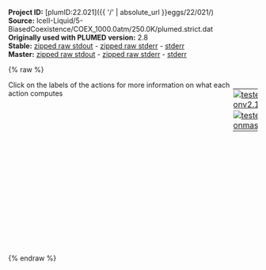 **Project ID:** [plumID:22.021]({{ '/' | absolute_url }}eggs/22/021/)  
**Source:** IceII-Liquid/5-BiasedCoexistence/COEX_1000.0atm/250.0K/plumed.strict.dat  
**Originally used with PLUMED version:** 2.8  
**Stable:** [zipped raw stdout](plumed.strict.dat.plumed.stdout.txt.zip) - [zipped raw stderr](plumed.strict.dat.plumed.stderr.txt.zip) - [stderr](plumed.strict.dat.plumed.stderr)  
**Master:** [zipped raw stdout](plumed.strict.dat.plumed_master.stdout.txt.zip) - [zipped raw stderr](plumed.strict.dat.plumed_master.stderr.txt.zip) - [stderr](plumed.strict.dat.plumed_master.stderr)  

{% raw %}
<div style="width: 100%; float:left">
<div style="width: 90%; float:left" id="value_details_data/IceII-Liquid/5-BiasedCoexistence/COEX_1000.0atm/250.0K/plumed.strict.dat"> Click on the labels of the actions for more information on what each action computes </div>
<div style="width: 10%; float:left"><table><tr><td style="padding:1px"><a href="plumed.strict.dat.plumed.stderr"><img src="https://img.shields.io/badge/v2.10-passing-green.svg" alt="tested onv2.10" /></a></td></tr><tr><td style="padding:1px"><a href="plumed.strict.dat.plumed_master.stderr"><img src="https://img.shields.io/badge/master-passing-green.svg" alt="tested onmaster" /></a></td></tr></table></div></div>
<pre style="width=97%;">
<span style="color:blue" class="comment"># Strict counting of molecules</span>
<span id="data/IceII-Liquid/5-BiasedCoexistence/COEX_1000.0atm/250.0K/plumed.strict.datrefcv2_short"><span id="data/IceII-Liquid/5-BiasedCoexistence/COEX_1000.0atm/250.0K/plumed.strict.datdefrefcv2_short"><span class="plumedtooltip" style="color:green">ENVIRONMENTSIMILARITY<span class="right">Measure how similar the environment around atoms is to that found in some reference crystal structure. This action is <a class="toggler" href='javascript:;' onclick='toggleDisplay("data/IceII-Liquid/5-BiasedCoexistence/COEX_1000.0atm/250.0K/plumed.strict.datrefcv2");'>a shortcut</a> and it has <a class="toggler" href='javascript:;' onclick='toggleDisplay("data/IceII-Liquid/5-BiasedCoexistence/COEX_1000.0atm/250.0K/plumed.strict.datdefrefcv2");'>hidden defaults</a>. <a href="https://www.plumed.org/doc-master/user-doc/html/_e_n_v_i_r_o_n_m_e_n_t_s_i_m_i_l_a_r_i_t_y.html">More details</a><i></i></span></span> ...
 <span class="plumedtooltip">SPECIES<span class="right">this keyword is used for colvars such as coordination number<i></i></span></span>=1-2592:3
 <span class="plumedtooltip">SIGMA<span class="right"> the width to use for the gaussian kernels<i></i></span></span>=0.0775
 <span class="plumedtooltip">CRYSTAL_STRUCTURE<span class="right"> Targeted crystal structure<i></i></span></span>=CUSTOM
 <span class="plumedtooltip">LABEL<span class="right">a label for the action so that its output can be referenced in the input to other actions<i></i></span></span>=<b name="data/IceII-Liquid/5-BiasedCoexistence/COEX_1000.0atm/250.0K/plumed.strict.datrefcv2" onclick='showPath("data/IceII-Liquid/5-BiasedCoexistence/COEX_1000.0atm/250.0K/plumed.strict.dat","data/IceII-Liquid/5-BiasedCoexistence/COEX_1000.0atm/250.0K/plumed.strict.datrefcv2","data/IceII-Liquid/5-BiasedCoexistence/COEX_1000.0atm/250.0K/plumed.strict.datrefcv2_shortcut","blue")'>refcv2</b><span style="display:none;" id="data/IceII-Liquid/5-BiasedCoexistence/COEX_1000.0atm/250.0K/plumed.strict.datrefcv2_shortcut">The ENVIRONMENTSIMILARITY action with label <b>refcv2</b> calculates the following quantities:<table  align="center" frame="void" width="95%" cellpadding="5%"><tr><td width="5%"><b> Quantity </b>  </td><td width="5%"><b> Type </b>  </td><td><b> Description </b> </td></tr><tr><td width="5%">refcv2</td><td width="5%"><font color="blue">vector</font></td><td>the environmental similar parameter for each of the input atoms</td></tr><tr><td width="5%">refcv2_morethan</td><td width="5%"><font color="black">scalar</font></td><td>the number of colvars that have a value more than a threshold</td></tr><tr><td width="5%">refcv2_mean</td><td width="5%"><font color="black">scalar</font></td><td>the mean of the colvars</td></tr></table></span>
 <span class="plumedtooltip">REFERENCE_1<span class="right">PDB files with relative distances from central atom<i></i></span></span>=env1.pdb
 <span class="plumedtooltip">REFERENCE_2<span class="right">PDB files with relative distances from central atom<i></i></span></span>=env2.pdb
 <span class="plumedtooltip">REFERENCE_3<span class="right">PDB files with relative distances from central atom<i></i></span></span>=env3.pdb
 <span class="plumedtooltip">REFERENCE_4<span class="right">PDB files with relative distances from central atom<i></i></span></span>=env4.pdb
 <span class="plumedtooltip">REFERENCE_5<span class="right">PDB files with relative distances from central atom<i></i></span></span>=env5.pdb
 <span class="plumedtooltip">REFERENCE_6<span class="right">PDB files with relative distances from central atom<i></i></span></span>=env6.pdb
 <span class="plumedtooltip">REFERENCE_7<span class="right">PDB files with relative distances from central atom<i></i></span></span>=env7.pdb
 <span class="plumedtooltip">REFERENCE_8<span class="right">PDB files with relative distances from central atom<i></i></span></span>=env8.pdb
 <span class="plumedtooltip">REFERENCE_9<span class="right">PDB files with relative distances from central atom<i></i></span></span>=env9.pdb
 <span class="plumedtooltip">REFERENCE_10<span class="right">PDB files with relative distances from central atom<i></i></span></span>=env10.pdb
 <span class="plumedtooltip">REFERENCE_11<span class="right">PDB files with relative distances from central atom<i></i></span></span>=env11.pdb
 <span class="plumedtooltip">REFERENCE_12<span class="right">PDB files with relative distances from central atom<i></i></span></span>=env12.pdb
 <span class="plumedtooltip">MORE_THAN<span class="right">calculate the number of variables that are more than a certain target value<i></i></span></span>={CUBIC D_0=0.96 D_MAX=0.96001}
 <span class="plumedtooltip">MEAN<span class="right"> calculate the mean of all the quantities<i></i></span></span>
... ENVIRONMENTSIMILARITY
</span><span id="data/IceII-Liquid/5-BiasedCoexistence/COEX_1000.0atm/250.0K/plumed.strict.datdefrefcv2_long" style="display:none;"><span class="plumedtooltip" style="color:green">ENVIRONMENTSIMILARITY<span class="right">Measure how similar the environment around atoms is to that found in some reference crystal structure. This action is <a class="toggler" href='javascript:;' onclick='toggleDisplay("data/IceII-Liquid/5-BiasedCoexistence/COEX_1000.0atm/250.0K/plumed.strict.datrefcv2");'>a shortcut</a> and uses the <a class="toggler" href='javascript:;' onclick='toggleDisplay("data/IceII-Liquid/5-BiasedCoexistence/COEX_1000.0atm/250.0K/plumed.strict.datdefrefcv2");'>defaults shown here</a>. <a href="https://www.plumed.org/doc-master/user-doc/html/_e_n_v_i_r_o_n_m_e_n_t_s_i_m_i_l_a_r_i_t_y.html">More details</a><i></i></span></span> ...
 <span class="plumedtooltip">SPECIES<span class="right">this keyword is used for colvars such as coordination number<i></i></span></span>=1-2592:3
 <span class="plumedtooltip">SIGMA<span class="right"> the width to use for the gaussian kernels<i></i></span></span>=0.0775
 <span class="plumedtooltip">CRYSTAL_STRUCTURE<span class="right"> Targeted crystal structure<i></i></span></span>=CUSTOM
 <span class="plumedtooltip">LABEL<span class="right">a label for the action so that its output can be referenced in the input to other actions<i></i></span></span>=<b name="data/IceII-Liquid/5-BiasedCoexistence/COEX_1000.0atm/250.0K/plumed.strict.datrefcv2" onclick='showPath("data/IceII-Liquid/5-BiasedCoexistence/COEX_1000.0atm/250.0K/plumed.strict.dat","data/IceII-Liquid/5-BiasedCoexistence/COEX_1000.0atm/250.0K/plumed.strict.datrefcv2","data/IceII-Liquid/5-BiasedCoexistence/COEX_1000.0atm/250.0K/plumed.strict.datrefcv2_shortcut","blue")'>refcv2</b>
 <span class="plumedtooltip">REFERENCE_1<span class="right">PDB files with relative distances from central atom<i></i></span></span>=env1.pdb
 <span class="plumedtooltip">REFERENCE_2<span class="right">PDB files with relative distances from central atom<i></i></span></span>=env2.pdb
 <span class="plumedtooltip">REFERENCE_3<span class="right">PDB files with relative distances from central atom<i></i></span></span>=env3.pdb
 <span class="plumedtooltip">REFERENCE_4<span class="right">PDB files with relative distances from central atom<i></i></span></span>=env4.pdb
 <span class="plumedtooltip">REFERENCE_5<span class="right">PDB files with relative distances from central atom<i></i></span></span>=env5.pdb
 <span class="plumedtooltip">REFERENCE_6<span class="right">PDB files with relative distances from central atom<i></i></span></span>=env6.pdb
 <span class="plumedtooltip">REFERENCE_7<span class="right">PDB files with relative distances from central atom<i></i></span></span>=env7.pdb
 <span class="plumedtooltip">REFERENCE_8<span class="right">PDB files with relative distances from central atom<i></i></span></span>=env8.pdb
 <span class="plumedtooltip">REFERENCE_9<span class="right">PDB files with relative distances from central atom<i></i></span></span>=env9.pdb
 <span class="plumedtooltip">REFERENCE_10<span class="right">PDB files with relative distances from central atom<i></i></span></span>=env10.pdb
 <span class="plumedtooltip">REFERENCE_11<span class="right">PDB files with relative distances from central atom<i></i></span></span>=env11.pdb
 <span class="plumedtooltip">REFERENCE_12<span class="right">PDB files with relative distances from central atom<i></i></span></span>=env12.pdb
 <span class="plumedtooltip">MORE_THAN<span class="right">calculate the number of variables that are more than a certain target value<i></i></span></span>={CUBIC D_0=0.96 D_MAX=0.96001}
 <span class="plumedtooltip">MEAN<span class="right"> calculate the mean of all the quantities<i></i></span></span>
 <span class="plumedtooltip">CUTOFF<span class="right"> how many multiples of sigma would you like to consider beyond the maximum distance in the environment<i></i></span></span>=3 <span class="plumedtooltip">LCUTOFF<span class="right"> any atoms separated by less than this tolerance should be ignored<i></i></span></span>=0.0001 <span class="plumedtooltip">LAMBDA<span class="right"> Lambda parameter<i></i></span></span>=100
... ENVIRONMENTSIMILARITY
</span></span><span id="data/IceII-Liquid/5-BiasedCoexistence/COEX_1000.0atm/250.0K/plumed.strict.datrefcv2_long" style="display:none;"><span style="color:blue" class="comment"># PLUMED interprets the command:
</span><span class="toggler" style="color:red" onclick='toggleDisplay("data/IceII-Liquid/5-BiasedCoexistence/COEX_1000.0atm/250.0K/plumed.strict.datrefcv2")'># ENVIRONMENTSIMILARITY ...</span>
<span style="color:blue" class="comment">#  SPECIES=1-2592:3</span>
<span style="color:blue" class="comment">#  SIGMA=0.0775</span>
<span style="color:blue" class="comment">#  CRYSTAL_STRUCTURE=CUSTOM</span>
<span style="color:blue" class="comment">#  LABEL=refcv2</span>
<span style="color:blue" class="comment">#  REFERENCE_1=env1.pdb</span>
<span style="color:blue" class="comment">#  REFERENCE_2=env2.pdb</span>
<span style="color:blue" class="comment">#  REFERENCE_3=env3.pdb</span>
<span style="color:blue" class="comment">#  REFERENCE_4=env4.pdb</span>
<span style="color:blue" class="comment">#  REFERENCE_5=env5.pdb</span>
<span style="color:blue" class="comment">#  REFERENCE_6=env6.pdb</span>
<span style="color:blue" class="comment">#  REFERENCE_7=env7.pdb</span>
<span style="color:blue" class="comment">#  REFERENCE_8=env8.pdb</span>
<span style="color:blue" class="comment">#  REFERENCE_9=env9.pdb</span>
<span style="color:blue" class="comment">#  REFERENCE_10=env10.pdb</span>
<span style="color:blue" class="comment">#  REFERENCE_11=env11.pdb</span>
<span style="color:blue" class="comment">#  REFERENCE_12=env12.pdb</span>
<span style="color:blue" class="comment">#  MORE_THAN={CUBIC D_0=0.96 D_MAX=0.96001}</span>
<span style="color:blue" class="comment">#  MEAN</span>
<span style="color:blue" class="comment"># ... ENVIRONMENTSIMILARITY</span>
<span style="color:blue" class="comment"># as follows (Click the red comment above to revert to the short version of the input):</span>
<b name="data/IceII-Liquid/5-BiasedCoexistence/COEX_1000.0atm/250.0K/plumed.strict.datrefcv2_cmat" onclick='showPath("data/IceII-Liquid/5-BiasedCoexistence/COEX_1000.0atm/250.0K/plumed.strict.dat","data/IceII-Liquid/5-BiasedCoexistence/COEX_1000.0atm/250.0K/plumed.strict.datrefcv2_cmat","data/IceII-Liquid/5-BiasedCoexistence/COEX_1000.0atm/250.0K/plumed.strict.datrefcv2_cmat","red")'>refcv2_cmat</b><span style="display:none;" id="data/IceII-Liquid/5-BiasedCoexistence/COEX_1000.0atm/250.0K/plumed.strict.datrefcv2_cmat">The DISTANCE_MATRIX action with label <b>refcv2_cmat</b> calculates the following quantities:<table  align="center" frame="void" width="95%" cellpadding="5%"><tr><td width="5%"><b> Quantity </b>  </td><td width="5%"><b> Type </b>  </td><td><b> Description </b> </td></tr><tr><td width="5%">refcv2_cmat.w</td><td width="5%"><font color="red">matrix</font></td><td>a matrix containing the weights for the bonds between each pair of atoms</td></tr><tr><td width="5%">refcv2_cmat.x</td><td width="5%"><font color="red">matrix</font></td><td>the projection of the bond on the x axis</td></tr><tr><td width="5%">refcv2_cmat.y</td><td width="5%"><font color="red">matrix</font></td><td>the projection of the bond on the y axis</td></tr><tr><td width="5%">refcv2_cmat.z</td><td width="5%"><font color="red">matrix</font></td><td>the projection of the bond on the z axis</td></tr></table></span>: <span class="plumedtooltip" style="color:green">DISTANCE_MATRIX<span class="right">Calculate a matrix of distances <a href="https://www.plumed.org/doc-master/user-doc/html/_d_i_s_t_a_n_c_e__m_a_t_r_i_x.html" style="color:green">More details</a><i></i></span></span> <span class="plumedtooltip">COMPONENTS<span class="right"> also calculate the components of the vector connecting the atoms in the contact matrix<i></i></span></span> <span class="plumedtooltip">GROUP<span class="right">the atoms for which you would like to calculate the adjacency matrix<i></i></span></span>=1-2592:3 <span class="plumedtooltip">CUTOFF<span class="right"> ignore distances that have a value larger than this cutoff<i></i></span></span>=0.620333
<b name="data/IceII-Liquid/5-BiasedCoexistence/COEX_1000.0atm/250.0K/plumed.strict.datrefcv2_grp" onclick='showPath("data/IceII-Liquid/5-BiasedCoexistence/COEX_1000.0atm/250.0K/plumed.strict.dat","data/IceII-Liquid/5-BiasedCoexistence/COEX_1000.0atm/250.0K/plumed.strict.datrefcv2_grp","data/IceII-Liquid/5-BiasedCoexistence/COEX_1000.0atm/250.0K/plumed.strict.datrefcv2_grp","violet")'>refcv2_grp</b><span style="display:none;" id="data/IceII-Liquid/5-BiasedCoexistence/COEX_1000.0atm/250.0K/plumed.strict.datrefcv2_grp">The GROUP action with label <b>refcv2_grp</b> calculates the following quantities:<table  align="center" frame="void" width="95%" cellpadding="5%"><tr><td width="5%"><b> Quantity </b>  </td><td width="5%"><b> Type </b>  </td><td><b> Description </b> </td></tr><tr><td width="5%">refcv2_grp</td><td width="5%"><font color="violet">atoms</font></td><td>indices of atoms specified in GROUP</td></tr></table></span>: <span class="plumedtooltip" style="color:green">GROUP<span class="right">Define a group of atoms so that a particular list of atoms can be referenced with a single label in definitions of CVs or virtual atoms. <a href="https://www.plumed.org/doc-master/user-doc/html/_g_r_o_u_p.html" style="color:green">More details</a><i></i></span></span> <span class="plumedtooltip">ATOMS<span class="right">the numerical indexes for the set of atoms in the group<i></i></span></span>=1-2592:3
<b name="data/IceII-Liquid/5-BiasedCoexistence/COEX_1000.0atm/250.0K/plumed.strict.datrefcv2_ones" onclick='showPath("data/IceII-Liquid/5-BiasedCoexistence/COEX_1000.0atm/250.0K/plumed.strict.dat","data/IceII-Liquid/5-BiasedCoexistence/COEX_1000.0atm/250.0K/plumed.strict.datrefcv2_ones","data/IceII-Liquid/5-BiasedCoexistence/COEX_1000.0atm/250.0K/plumed.strict.datrefcv2_ones","blue")'>refcv2_ones</b><span style="display:none;" id="data/IceII-Liquid/5-BiasedCoexistence/COEX_1000.0atm/250.0K/plumed.strict.datrefcv2_ones">The CONSTANT action with label <b>refcv2_ones</b> calculates the following quantities:<table  align="center" frame="void" width="95%" cellpadding="5%"><tr><td width="5%"><b> Quantity </b>  </td><td width="5%"><b> Type </b>  </td><td><b> Description </b> </td></tr><tr><td width="5%">refcv2_ones</td><td width="5%"><font color="blue">vector</font></td><td>the constant value that was read from the plumed input</td></tr></table></span>: <span class="plumedtooltip" style="color:green">ONES<span class="right">Create a constant vector with all elements equal to one <a href="https://www.plumed.org/doc-master/user-doc/html/_o_n_e_s.html" style="color:green">More details</a><i></i></span></span> <span class="plumedtooltip">SIZE<span class="right">the number of ones that you would like to create<i></i></span></span>=864
<b name="data/IceII-Liquid/5-BiasedCoexistence/COEX_1000.0atm/250.0K/plumed.strict.datrefcv2_matenv1" onclick='showPath("data/IceII-Liquid/5-BiasedCoexistence/COEX_1000.0atm/250.0K/plumed.strict.dat","data/IceII-Liquid/5-BiasedCoexistence/COEX_1000.0atm/250.0K/plumed.strict.datrefcv2_matenv1","data/IceII-Liquid/5-BiasedCoexistence/COEX_1000.0atm/250.0K/plumed.strict.datrefcv2_matenv1","red")'>refcv2_matenv1</b><span style="display:none;" id="data/IceII-Liquid/5-BiasedCoexistence/COEX_1000.0atm/250.0K/plumed.strict.datrefcv2_matenv1">The CUSTOM action with label <b>refcv2_matenv1</b> calculates the following quantities:<table  align="center" frame="void" width="95%" cellpadding="5%"><tr><td width="5%"><b> Quantity </b>  </td><td width="5%"><b> Type </b>  </td><td><b> Description </b> </td></tr><tr><td width="5%">refcv2_matenv1</td><td width="5%"><font color="red">matrix</font></td><td>the matrix obtained by doing an element-wise application of an arbitrary function to the input matrix</td></tr></table></span>: <span class="plumedtooltip" style="color:green">CUSTOM<span class="right">Calculate a combination of variables using a custom expression. <a href="https://www.plumed.org/doc-master/user-doc/html/_c_u_s_t_o_m.html" style="color:green">More details</a><i></i></span></span> <span class="plumedtooltip">ARG<span class="right">the values input to this function<i></i></span></span>=<b name="data/IceII-Liquid/5-BiasedCoexistence/COEX_1000.0atm/250.0K/plumed.strict.datrefcv2_cmat">refcv2_cmat.x</b>,<b name="data/IceII-Liquid/5-BiasedCoexistence/COEX_1000.0atm/250.0K/plumed.strict.datrefcv2_cmat">refcv2_cmat.y</b>,<b name="data/IceII-Liquid/5-BiasedCoexistence/COEX_1000.0atm/250.0K/plumed.strict.datrefcv2_cmat">refcv2_cmat.z</b>,<b name="data/IceII-Liquid/5-BiasedCoexistence/COEX_1000.0atm/250.0K/plumed.strict.datrefcv2_cmat">refcv2_cmat.w</b> <span class="plumedtooltip">VAR<span class="right">the names to give each of the arguments in the function<i></i></span></span>=x,y,z,w <span class="plumedtooltip">PERIODIC<span class="right">if the output of your function is periodic then you should specify the periodicity of the function<i></i></span></span>=NO <span class="plumedtooltip">FUNC<span class="right">the function you wish to evaluate<i></i></span></span>=(step(w-0.0001)*step(0.620333-w)/12)*(exp(-((x-0.091)^2+(y--0.067)^2+(z-0.343)^2)/(4*0.00600625))+exp(-((x-0.185)^2+(y-0.243)^2+(z--0.104)^2)/(4*0.00600625))+exp(-((x-0.324)^2+(y-0.095)^2+(z-0.095)^2)/(4*0.00600625))+exp(-((x-0.034)^2+(y-0.173)^2+(z-0.213)^2)/(4*0.00600625))+exp(-((x--0.058)^2+(y-0.369)^2+(z--0.052)^2)/(4*0.00600625))+exp(-((x--0.231)^2+(y-0.144)^2+(z--0.068)^2)/(4*0.00600625))+exp(-((x-0.0397)^2+(y-0.1441)^2+(z--0.317)^2)/(4*0.00600625))+exp(-((x--0.0423)^2+(y--0.2699)^2+(z-0.066)^2)/(4*0.00600625))+exp(-((x-0.1907)^2+(y--0.1069)^2+(z--0.182)^2)/(4*0.00600625))+exp(-((x--0.0763)^2+(y--0.3209)^2+(z--0.204)^2)/(4*0.00600625))+exp(-((x--0.1333)^2+(y--0.0809)^2+(z--0.333)^2)/(4*0.00600625))+exp(-((x-0.2817)^2+(y--0.1739)^2+(z-0.161)^2)/(4*0.00600625)))
<b name="data/IceII-Liquid/5-BiasedCoexistence/COEX_1000.0atm/250.0K/plumed.strict.datrefcv2_env1" onclick='showPath("data/IceII-Liquid/5-BiasedCoexistence/COEX_1000.0atm/250.0K/plumed.strict.dat","data/IceII-Liquid/5-BiasedCoexistence/COEX_1000.0atm/250.0K/plumed.strict.datrefcv2_env1","data/IceII-Liquid/5-BiasedCoexistence/COEX_1000.0atm/250.0K/plumed.strict.datrefcv2_env1","blue")'>refcv2_env1</b><span style="display:none;" id="data/IceII-Liquid/5-BiasedCoexistence/COEX_1000.0atm/250.0K/plumed.strict.datrefcv2_env1">The MATRIX_VECTOR_PRODUCT action with label <b>refcv2_env1</b> calculates the following quantities:<table  align="center" frame="void" width="95%" cellpadding="5%"><tr><td width="5%"><b> Quantity </b>  </td><td width="5%"><b> Type </b>  </td><td><b> Description </b> </td></tr><tr><td width="5%">refcv2_env1</td><td width="5%"><font color="blue">vector</font></td><td>the vector that is obtained by taking the product between the matrix and the vector that were input</td></tr></table></span>: <span class="plumedtooltip" style="color:green">MATRIX_VECTOR_PRODUCT<span class="right">Calculate the product of the matrix and the vector <a href="https://www.plumed.org/doc-master/user-doc/html/_m_a_t_r_i_x__v_e_c_t_o_r__p_r_o_d_u_c_t.html" style="color:green">More details</a><i></i></span></span> <span class="plumedtooltip">ARG<span class="right">the label for the matrix and the vector/scalar that are being multiplied<i></i></span></span>=<b name="data/IceII-Liquid/5-BiasedCoexistence/COEX_1000.0atm/250.0K/plumed.strict.datrefcv2_matenv1">refcv2_matenv1</b>,<b name="data/IceII-Liquid/5-BiasedCoexistence/COEX_1000.0atm/250.0K/plumed.strict.datrefcv2_ones">refcv2_ones</b>
<b name="data/IceII-Liquid/5-BiasedCoexistence/COEX_1000.0atm/250.0K/plumed.strict.datrefcv2_matenv2" onclick='showPath("data/IceII-Liquid/5-BiasedCoexistence/COEX_1000.0atm/250.0K/plumed.strict.dat","data/IceII-Liquid/5-BiasedCoexistence/COEX_1000.0atm/250.0K/plumed.strict.datrefcv2_matenv2","data/IceII-Liquid/5-BiasedCoexistence/COEX_1000.0atm/250.0K/plumed.strict.datrefcv2_matenv2","red")'>refcv2_matenv2</b><span style="display:none;" id="data/IceII-Liquid/5-BiasedCoexistence/COEX_1000.0atm/250.0K/plumed.strict.datrefcv2_matenv2">The CUSTOM action with label <b>refcv2_matenv2</b> calculates the following quantities:<table  align="center" frame="void" width="95%" cellpadding="5%"><tr><td width="5%"><b> Quantity </b>  </td><td width="5%"><b> Type </b>  </td><td><b> Description </b> </td></tr><tr><td width="5%">refcv2_matenv2</td><td width="5%"><font color="red">matrix</font></td><td>the matrix obtained by doing an element-wise application of an arbitrary function to the input matrix</td></tr></table></span>: <span class="plumedtooltip" style="color:green">CUSTOM<span class="right">Calculate a combination of variables using a custom expression. <a href="https://www.plumed.org/doc-master/user-doc/html/_c_u_s_t_o_m.html" style="color:green">More details</a><i></i></span></span> <span class="plumedtooltip">ARG<span class="right">the values input to this function<i></i></span></span>=<b name="data/IceII-Liquid/5-BiasedCoexistence/COEX_1000.0atm/250.0K/plumed.strict.datrefcv2_cmat">refcv2_cmat.x</b>,<b name="data/IceII-Liquid/5-BiasedCoexistence/COEX_1000.0atm/250.0K/plumed.strict.datrefcv2_cmat">refcv2_cmat.y</b>,<b name="data/IceII-Liquid/5-BiasedCoexistence/COEX_1000.0atm/250.0K/plumed.strict.datrefcv2_cmat">refcv2_cmat.z</b>,<b name="data/IceII-Liquid/5-BiasedCoexistence/COEX_1000.0atm/250.0K/plumed.strict.datrefcv2_cmat">refcv2_cmat.w</b> <span class="plumedtooltip">VAR<span class="right">the names to give each of the arguments in the function<i></i></span></span>=x,y,z,w <span class="plumedtooltip">PERIODIC<span class="right">if the output of your function is periodic then you should specify the periodicity of the function<i></i></span></span>=NO <span class="plumedtooltip">FUNC<span class="right">the function you wish to evaluate<i></i></span></span>=(step(w-0.0001)*step(0.620333-w)/12)*(exp(-((x--0.0213)^2+(y--0.1549)^2+(z--0.3334)^2)/(4*0.00600625))+exp(-((x-0.1517)^2+(y-0.0691)^2+(z--0.3174)^2)/(4*0.00600625))+exp(-((x--0.211)^2+(y--0.153)^2+(z-0.099)^2)/(4*0.00600625))+exp(-((x--0.244)^2+(y--0.204)^2+(z--0.171)^2)/(4*0.00600625))+exp(-((x--0.362)^2+(y-0.099)^2+(z--0.036)^2)/(4*0.00600625))+exp(-((x--0.077)^2+(y-0.05)^2+(z-0.376)^2)/(4*0.00600625))+exp(-((x--0.1383)^2+(y-0.1471)^2+(z--0.1994)^2)/(4*0.00600625))+exp(-((x--0.216)^2+(y-0.198)^2+(z-0.177)^2)/(4*0.00600625))+exp(-((x-0.146)^2+(y-0.099)^2+(z-0.213)^2)/(4*0.00600625))+exp(-((x-0.185)^2+(y-0.243)^2+(z--0.105)^2)/(4*0.00600625))+exp(-((x--0.005)^2+(y-0.35)^2+(z-0.077)^2)/(4*0.00600625))+exp(-((x-0.243)^2+(y--0.126)^2+(z--0.052)^2)/(4*0.00600625)))
<b name="data/IceII-Liquid/5-BiasedCoexistence/COEX_1000.0atm/250.0K/plumed.strict.datrefcv2_env2" onclick='showPath("data/IceII-Liquid/5-BiasedCoexistence/COEX_1000.0atm/250.0K/plumed.strict.dat","data/IceII-Liquid/5-BiasedCoexistence/COEX_1000.0atm/250.0K/plumed.strict.datrefcv2_env2","data/IceII-Liquid/5-BiasedCoexistence/COEX_1000.0atm/250.0K/plumed.strict.datrefcv2_env2","blue")'>refcv2_env2</b><span style="display:none;" id="data/IceII-Liquid/5-BiasedCoexistence/COEX_1000.0atm/250.0K/plumed.strict.datrefcv2_env2">The MATRIX_VECTOR_PRODUCT action with label <b>refcv2_env2</b> calculates the following quantities:<table  align="center" frame="void" width="95%" cellpadding="5%"><tr><td width="5%"><b> Quantity </b>  </td><td width="5%"><b> Type </b>  </td><td><b> Description </b> </td></tr><tr><td width="5%">refcv2_env2</td><td width="5%"><font color="blue">vector</font></td><td>the vector that is obtained by taking the product between the matrix and the vector that were input</td></tr></table></span>: <span class="plumedtooltip" style="color:green">MATRIX_VECTOR_PRODUCT<span class="right">Calculate the product of the matrix and the vector <a href="https://www.plumed.org/doc-master/user-doc/html/_m_a_t_r_i_x__v_e_c_t_o_r__p_r_o_d_u_c_t.html" style="color:green">More details</a><i></i></span></span> <span class="plumedtooltip">ARG<span class="right">the label for the matrix and the vector/scalar that are being multiplied<i></i></span></span>=<b name="data/IceII-Liquid/5-BiasedCoexistence/COEX_1000.0atm/250.0K/plumed.strict.datrefcv2_matenv2">refcv2_matenv2</b>,<b name="data/IceII-Liquid/5-BiasedCoexistence/COEX_1000.0atm/250.0K/plumed.strict.datrefcv2_ones">refcv2_ones</b>
<b name="data/IceII-Liquid/5-BiasedCoexistence/COEX_1000.0atm/250.0K/plumed.strict.datrefcv2_matenv3" onclick='showPath("data/IceII-Liquid/5-BiasedCoexistence/COEX_1000.0atm/250.0K/plumed.strict.dat","data/IceII-Liquid/5-BiasedCoexistence/COEX_1000.0atm/250.0K/plumed.strict.datrefcv2_matenv3","data/IceII-Liquid/5-BiasedCoexistence/COEX_1000.0atm/250.0K/plumed.strict.datrefcv2_matenv3","red")'>refcv2_matenv3</b><span style="display:none;" id="data/IceII-Liquid/5-BiasedCoexistence/COEX_1000.0atm/250.0K/plumed.strict.datrefcv2_matenv3">The CUSTOM action with label <b>refcv2_matenv3</b> calculates the following quantities:<table  align="center" frame="void" width="95%" cellpadding="5%"><tr><td width="5%"><b> Quantity </b>  </td><td width="5%"><b> Type </b>  </td><td><b> Description </b> </td></tr><tr><td width="5%">refcv2_matenv3</td><td width="5%"><font color="red">matrix</font></td><td>the matrix obtained by doing an element-wise application of an arbitrary function to the input matrix</td></tr></table></span>: <span class="plumedtooltip" style="color:green">CUSTOM<span class="right">Calculate a combination of variables using a custom expression. <a href="https://www.plumed.org/doc-master/user-doc/html/_c_u_s_t_o_m.html" style="color:green">More details</a><i></i></span></span> <span class="plumedtooltip">ARG<span class="right">the values input to this function<i></i></span></span>=<b name="data/IceII-Liquid/5-BiasedCoexistence/COEX_1000.0atm/250.0K/plumed.strict.datrefcv2_cmat">refcv2_cmat.x</b>,<b name="data/IceII-Liquid/5-BiasedCoexistence/COEX_1000.0atm/250.0K/plumed.strict.datrefcv2_cmat">refcv2_cmat.y</b>,<b name="data/IceII-Liquid/5-BiasedCoexistence/COEX_1000.0atm/250.0K/plumed.strict.datrefcv2_cmat">refcv2_cmat.z</b>,<b name="data/IceII-Liquid/5-BiasedCoexistence/COEX_1000.0atm/250.0K/plumed.strict.datrefcv2_cmat">refcv2_cmat.w</b> <span class="plumedtooltip">VAR<span class="right">the names to give each of the arguments in the function<i></i></span></span>=x,y,z,w <span class="plumedtooltip">PERIODIC<span class="right">if the output of your function is periodic then you should specify the periodicity of the function<i></i></span></span>=NO <span class="plumedtooltip">FUNC<span class="right">the function you wish to evaluate<i></i></span></span>=(step(w-0.0001)*step(0.620333-w)/12)*(exp(-((x--0.3243)^2+(y--0.0949)^2+(z--0.0944)^2)/(4*0.00600625))+exp(-((x-0.2227)^2+(y-0.0491)^2+(z--0.1624)^2)/(4*0.00600625))+exp(-((x--0.1393)^2+(y-0.1481)^2+(z--0.1984)^2)/(4*0.00600625))+exp(-((x-0.1057)^2+(y-0.3511)^2+(z--0.0284)^2)/(4*0.00600625))+exp(-((x--0.118)^2+(y-0.303)^2+(z-0.135)^2)/(4*0.00600625))+exp(-((x--0.291)^2+(y-0.078)^2+(z-0.119)^2)/(4*0.00600625))+exp(-((x-0.033)^2+(y-0.051)^2+(z-0.27)^2)/(4*0.00600625))+exp(-((x-0.244)^2+(y-0.204)^2+(z-0.171)^2)/(4*0.00600625))+exp(-((x--0.234)^2+(y--0.162)^2+(z-0.248)^2)/(4*0.00600625))+exp(-((x--0.0433)^2+(y--0.2689)^2+(z-0.066)^2)/(4*0.00600625))+exp(-((x-0.0764)^2+(y--0.0497)^2+(z--0.3754)^2)/(4*0.00600625))+exp(-((x--0.1346)^2+(y--0.2017)^2+(z--0.2764)^2)/(4*0.00600625)))
<b name="data/IceII-Liquid/5-BiasedCoexistence/COEX_1000.0atm/250.0K/plumed.strict.datrefcv2_env3" onclick='showPath("data/IceII-Liquid/5-BiasedCoexistence/COEX_1000.0atm/250.0K/plumed.strict.dat","data/IceII-Liquid/5-BiasedCoexistence/COEX_1000.0atm/250.0K/plumed.strict.datrefcv2_env3","data/IceII-Liquid/5-BiasedCoexistence/COEX_1000.0atm/250.0K/plumed.strict.datrefcv2_env3","blue")'>refcv2_env3</b><span style="display:none;" id="data/IceII-Liquid/5-BiasedCoexistence/COEX_1000.0atm/250.0K/plumed.strict.datrefcv2_env3">The MATRIX_VECTOR_PRODUCT action with label <b>refcv2_env3</b> calculates the following quantities:<table  align="center" frame="void" width="95%" cellpadding="5%"><tr><td width="5%"><b> Quantity </b>  </td><td width="5%"><b> Type </b>  </td><td><b> Description </b> </td></tr><tr><td width="5%">refcv2_env3</td><td width="5%"><font color="blue">vector</font></td><td>the vector that is obtained by taking the product between the matrix and the vector that were input</td></tr></table></span>: <span class="plumedtooltip" style="color:green">MATRIX_VECTOR_PRODUCT<span class="right">Calculate the product of the matrix and the vector <a href="https://www.plumed.org/doc-master/user-doc/html/_m_a_t_r_i_x__v_e_c_t_o_r__p_r_o_d_u_c_t.html" style="color:green">More details</a><i></i></span></span> <span class="plumedtooltip">ARG<span class="right">the label for the matrix and the vector/scalar that are being multiplied<i></i></span></span>=<b name="data/IceII-Liquid/5-BiasedCoexistence/COEX_1000.0atm/250.0K/plumed.strict.datrefcv2_matenv3">refcv2_matenv3</b>,<b name="data/IceII-Liquid/5-BiasedCoexistence/COEX_1000.0atm/250.0K/plumed.strict.datrefcv2_ones">refcv2_ones</b>
<b name="data/IceII-Liquid/5-BiasedCoexistence/COEX_1000.0atm/250.0K/plumed.strict.datrefcv2_matenv4" onclick='showPath("data/IceII-Liquid/5-BiasedCoexistence/COEX_1000.0atm/250.0K/plumed.strict.dat","data/IceII-Liquid/5-BiasedCoexistence/COEX_1000.0atm/250.0K/plumed.strict.datrefcv2_matenv4","data/IceII-Liquid/5-BiasedCoexistence/COEX_1000.0atm/250.0K/plumed.strict.datrefcv2_matenv4","red")'>refcv2_matenv4</b><span style="display:none;" id="data/IceII-Liquid/5-BiasedCoexistence/COEX_1000.0atm/250.0K/plumed.strict.datrefcv2_matenv4">The CUSTOM action with label <b>refcv2_matenv4</b> calculates the following quantities:<table  align="center" frame="void" width="95%" cellpadding="5%"><tr><td width="5%"><b> Quantity </b>  </td><td width="5%"><b> Type </b>  </td><td><b> Description </b> </td></tr><tr><td width="5%">refcv2_matenv4</td><td width="5%"><font color="red">matrix</font></td><td>the matrix obtained by doing an element-wise application of an arbitrary function to the input matrix</td></tr></table></span>: <span class="plumedtooltip" style="color:green">CUSTOM<span class="right">Calculate a combination of variables using a custom expression. <a href="https://www.plumed.org/doc-master/user-doc/html/_c_u_s_t_o_m.html" style="color:green">More details</a><i></i></span></span> <span class="plumedtooltip">ARG<span class="right">the values input to this function<i></i></span></span>=<b name="data/IceII-Liquid/5-BiasedCoexistence/COEX_1000.0atm/250.0K/plumed.strict.datrefcv2_cmat">refcv2_cmat.x</b>,<b name="data/IceII-Liquid/5-BiasedCoexistence/COEX_1000.0atm/250.0K/plumed.strict.datrefcv2_cmat">refcv2_cmat.y</b>,<b name="data/IceII-Liquid/5-BiasedCoexistence/COEX_1000.0atm/250.0K/plumed.strict.datrefcv2_cmat">refcv2_cmat.z</b>,<b name="data/IceII-Liquid/5-BiasedCoexistence/COEX_1000.0atm/250.0K/plumed.strict.datrefcv2_cmat">refcv2_cmat.w</b> <span class="plumedtooltip">VAR<span class="right">the names to give each of the arguments in the function<i></i></span></span>=x,y,z,w <span class="plumedtooltip">PERIODIC<span class="right">if the output of your function is periodic then you should specify the periodicity of the function<i></i></span></span>=NO <span class="plumedtooltip">FUNC<span class="right">the function you wish to evaluate<i></i></span></span>=(step(w-0.0001)*step(0.620333-w)/12)*(exp(-((x--0.151)^2+(y--0.07)^2+(z-0.317)^2)/(4*0.00600625))+exp(-((x--0.173)^2+(y--0.225)^2+(z--0.016)^2)/(4*0.00600625))+exp(-((x-0.034)^2+(y-0.173)^2+(z-0.213)^2)/(4*0.00600625))+exp(-((x--0.29)^2+(y-0.077)^2+(z-0.118)^2)/(4*0.00600625))+exp(-((x--0.324)^2+(y-0.026)^2+(z--0.152)^2)/(4*0.00600625))+exp(-((x--0.057)^2+(y-0.239)^2+(z--0.13)^2)/(4*0.00600625))+exp(-((x-0.058)^2+(y--0.369)^2+(z-0.052)^2)/(4*0.00600625))+exp(-((x-0.243)^2+(y--0.126)^2+(z--0.052)^2)/(4*0.00600625))+exp(-((x-0.092)^2+(y--0.196)^2+(z-0.265)^2)/(4*0.00600625))+exp(-((x-0.265)^2+(y-0.029)^2+(z-0.281)^2)/(4*0.00600625))+exp(-((x-0.0977)^2+(y--0.2249)^2+(z--0.265)^2)/(4*0.00600625))+exp(-((x--0.1333)^2+(y--0.0809)^2+(z--0.334)^2)/(4*0.00600625)))
<b name="data/IceII-Liquid/5-BiasedCoexistence/COEX_1000.0atm/250.0K/plumed.strict.datrefcv2_env4" onclick='showPath("data/IceII-Liquid/5-BiasedCoexistence/COEX_1000.0atm/250.0K/plumed.strict.dat","data/IceII-Liquid/5-BiasedCoexistence/COEX_1000.0atm/250.0K/plumed.strict.datrefcv2_env4","data/IceII-Liquid/5-BiasedCoexistence/COEX_1000.0atm/250.0K/plumed.strict.datrefcv2_env4","blue")'>refcv2_env4</b><span style="display:none;" id="data/IceII-Liquid/5-BiasedCoexistence/COEX_1000.0atm/250.0K/plumed.strict.datrefcv2_env4">The MATRIX_VECTOR_PRODUCT action with label <b>refcv2_env4</b> calculates the following quantities:<table  align="center" frame="void" width="95%" cellpadding="5%"><tr><td width="5%"><b> Quantity </b>  </td><td width="5%"><b> Type </b>  </td><td><b> Description </b> </td></tr><tr><td width="5%">refcv2_env4</td><td width="5%"><font color="blue">vector</font></td><td>the vector that is obtained by taking the product between the matrix and the vector that were input</td></tr></table></span>: <span class="plumedtooltip" style="color:green">MATRIX_VECTOR_PRODUCT<span class="right">Calculate the product of the matrix and the vector <a href="https://www.plumed.org/doc-master/user-doc/html/_m_a_t_r_i_x__v_e_c_t_o_r__p_r_o_d_u_c_t.html" style="color:green">More details</a><i></i></span></span> <span class="plumedtooltip">ARG<span class="right">the label for the matrix and the vector/scalar that are being multiplied<i></i></span></span>=<b name="data/IceII-Liquid/5-BiasedCoexistence/COEX_1000.0atm/250.0K/plumed.strict.datrefcv2_matenv4">refcv2_matenv4</b>,<b name="data/IceII-Liquid/5-BiasedCoexistence/COEX_1000.0atm/250.0K/plumed.strict.datrefcv2_ones">refcv2_ones</b>
<b name="data/IceII-Liquid/5-BiasedCoexistence/COEX_1000.0atm/250.0K/plumed.strict.datrefcv2_matenv5" onclick='showPath("data/IceII-Liquid/5-BiasedCoexistence/COEX_1000.0atm/250.0K/plumed.strict.dat","data/IceII-Liquid/5-BiasedCoexistence/COEX_1000.0atm/250.0K/plumed.strict.datrefcv2_matenv5","data/IceII-Liquid/5-BiasedCoexistence/COEX_1000.0atm/250.0K/plumed.strict.datrefcv2_matenv5","red")'>refcv2_matenv5</b><span style="display:none;" id="data/IceII-Liquid/5-BiasedCoexistence/COEX_1000.0atm/250.0K/plumed.strict.datrefcv2_matenv5">The CUSTOM action with label <b>refcv2_matenv5</b> calculates the following quantities:<table  align="center" frame="void" width="95%" cellpadding="5%"><tr><td width="5%"><b> Quantity </b>  </td><td width="5%"><b> Type </b>  </td><td><b> Description </b> </td></tr><tr><td width="5%">refcv2_matenv5</td><td width="5%"><font color="red">matrix</font></td><td>the matrix obtained by doing an element-wise application of an arbitrary function to the input matrix</td></tr></table></span>: <span class="plumedtooltip" style="color:green">CUSTOM<span class="right">Calculate a combination of variables using a custom expression. <a href="https://www.plumed.org/doc-master/user-doc/html/_c_u_s_t_o_m.html" style="color:green">More details</a><i></i></span></span> <span class="plumedtooltip">ARG<span class="right">the values input to this function<i></i></span></span>=<b name="data/IceII-Liquid/5-BiasedCoexistence/COEX_1000.0atm/250.0K/plumed.strict.datrefcv2_cmat">refcv2_cmat.x</b>,<b name="data/IceII-Liquid/5-BiasedCoexistence/COEX_1000.0atm/250.0K/plumed.strict.datrefcv2_cmat">refcv2_cmat.y</b>,<b name="data/IceII-Liquid/5-BiasedCoexistence/COEX_1000.0atm/250.0K/plumed.strict.datrefcv2_cmat">refcv2_cmat.z</b>,<b name="data/IceII-Liquid/5-BiasedCoexistence/COEX_1000.0atm/250.0K/plumed.strict.datrefcv2_cmat">refcv2_cmat.w</b> <span class="plumedtooltip">VAR<span class="right">the names to give each of the arguments in the function<i></i></span></span>=x,y,z,w <span class="plumedtooltip">PERIODIC<span class="right">if the output of your function is periodic then you should specify the periodicity of the function<i></i></span></span>=NO <span class="plumedtooltip">FUNC<span class="right">the function you wish to evaluate<i></i></span></span>=(step(w-0.0001)*step(0.620333-w)/12)*(exp(-((x--0.2643)^2+(y--0.0299)^2+(z--0.2814)^2)/(4*0.00600625))+exp(-((x--0.27)^2+(y-0)^2+(z-0.249)^2)/(4*0.00600625))+exp(-((x--0.231)^2+(y-0.144)^2+(z--0.069)^2)/(4*0.00600625))+exp(-((x--0.173)^2+(y--0.225)^2+(z--0.016)^2)/(4*0.00600625))+exp(-((x--0.0213)^2+(y--0.1549)^2+(z--0.3334)^2)/(4*0.00600625))+exp(-((x-0.151)^2+(y--0.252)^2+(z-0.135)^2)/(4*0.00600625))+exp(-((x-0.118)^2+(y--0.303)^2+(z--0.135)^2)/(4*0.00600625))+exp(-((x--0.039)^2+(y--0.145)^2+(z-0.317)^2)/(4*0.00600625))+exp(-((x-0.2237)^2+(y-0.0481)^2+(z--0.1634)^2)/(4*0.00600625))+exp(-((x-0.146)^2+(y-0.099)^2+(z-0.213)^2)/(4*0.00600625))+exp(-((x--0.097)^2+(y-0.224)^2+(z-0.265)^2)/(4*0.00600625))+exp(-((x-0.362)^2+(y--0.099)^2+(z-0.036)^2)/(4*0.00600625)))
<b name="data/IceII-Liquid/5-BiasedCoexistence/COEX_1000.0atm/250.0K/plumed.strict.datrefcv2_env5" onclick='showPath("data/IceII-Liquid/5-BiasedCoexistence/COEX_1000.0atm/250.0K/plumed.strict.dat","data/IceII-Liquid/5-BiasedCoexistence/COEX_1000.0atm/250.0K/plumed.strict.datrefcv2_env5","data/IceII-Liquid/5-BiasedCoexistence/COEX_1000.0atm/250.0K/plumed.strict.datrefcv2_env5","blue")'>refcv2_env5</b><span style="display:none;" id="data/IceII-Liquid/5-BiasedCoexistence/COEX_1000.0atm/250.0K/plumed.strict.datrefcv2_env5">The MATRIX_VECTOR_PRODUCT action with label <b>refcv2_env5</b> calculates the following quantities:<table  align="center" frame="void" width="95%" cellpadding="5%"><tr><td width="5%"><b> Quantity </b>  </td><td width="5%"><b> Type </b>  </td><td><b> Description </b> </td></tr><tr><td width="5%">refcv2_env5</td><td width="5%"><font color="blue">vector</font></td><td>the vector that is obtained by taking the product between the matrix and the vector that were input</td></tr></table></span>: <span class="plumedtooltip" style="color:green">MATRIX_VECTOR_PRODUCT<span class="right">Calculate the product of the matrix and the vector <a href="https://www.plumed.org/doc-master/user-doc/html/_m_a_t_r_i_x__v_e_c_t_o_r__p_r_o_d_u_c_t.html" style="color:green">More details</a><i></i></span></span> <span class="plumedtooltip">ARG<span class="right">the label for the matrix and the vector/scalar that are being multiplied<i></i></span></span>=<b name="data/IceII-Liquid/5-BiasedCoexistence/COEX_1000.0atm/250.0K/plumed.strict.datrefcv2_matenv5">refcv2_matenv5</b>,<b name="data/IceII-Liquid/5-BiasedCoexistence/COEX_1000.0atm/250.0K/plumed.strict.datrefcv2_ones">refcv2_ones</b>
<b name="data/IceII-Liquid/5-BiasedCoexistence/COEX_1000.0atm/250.0K/plumed.strict.datrefcv2_matenv6" onclick='showPath("data/IceII-Liquid/5-BiasedCoexistence/COEX_1000.0atm/250.0K/plumed.strict.dat","data/IceII-Liquid/5-BiasedCoexistence/COEX_1000.0atm/250.0K/plumed.strict.datrefcv2_matenv6","data/IceII-Liquid/5-BiasedCoexistence/COEX_1000.0atm/250.0K/plumed.strict.datrefcv2_matenv6","red")'>refcv2_matenv6</b><span style="display:none;" id="data/IceII-Liquid/5-BiasedCoexistence/COEX_1000.0atm/250.0K/plumed.strict.datrefcv2_matenv6">The CUSTOM action with label <b>refcv2_matenv6</b> calculates the following quantities:<table  align="center" frame="void" width="95%" cellpadding="5%"><tr><td width="5%"><b> Quantity </b>  </td><td width="5%"><b> Type </b>  </td><td><b> Description </b> </td></tr><tr><td width="5%">refcv2_matenv6</td><td width="5%"><font color="red">matrix</font></td><td>the matrix obtained by doing an element-wise application of an arbitrary function to the input matrix</td></tr></table></span>: <span class="plumedtooltip" style="color:green">CUSTOM<span class="right">Calculate a combination of variables using a custom expression. <a href="https://www.plumed.org/doc-master/user-doc/html/_c_u_s_t_o_m.html" style="color:green">More details</a><i></i></span></span> <span class="plumedtooltip">ARG<span class="right">the values input to this function<i></i></span></span>=<b name="data/IceII-Liquid/5-BiasedCoexistence/COEX_1000.0atm/250.0K/plumed.strict.datrefcv2_cmat">refcv2_cmat.x</b>,<b name="data/IceII-Liquid/5-BiasedCoexistence/COEX_1000.0atm/250.0K/plumed.strict.datrefcv2_cmat">refcv2_cmat.y</b>,<b name="data/IceII-Liquid/5-BiasedCoexistence/COEX_1000.0atm/250.0K/plumed.strict.datrefcv2_cmat">refcv2_cmat.z</b>,<b name="data/IceII-Liquid/5-BiasedCoexistence/COEX_1000.0atm/250.0K/plumed.strict.datrefcv2_cmat">refcv2_cmat.w</b> <span class="plumedtooltip">VAR<span class="right">the names to give each of the arguments in the function<i></i></span></span>=x,y,z,w <span class="plumedtooltip">PERIODIC<span class="right">if the output of your function is periodic then you should specify the periodicity of the function<i></i></span></span>=NO <span class="plumedtooltip">FUNC<span class="right">the function you wish to evaluate<i></i></span></span>=(step(w-0.0001)*step(0.620333-w)/12)*(exp(-((x--0.211)^2+(y--0.152)^2+(z-0.1)^2)/(4*0.00600625))+exp(-((x-0.034)^2+(y-0.051)^2+(z-0.27)^2)/(4*0.00600625))+exp(-((x-0.151)^2+(y--0.251)^2+(z-0.136)^2)/(4*0.00600625))+exp(-((x-0.324)^2+(y--0.026)^2+(z-0.152)^2)/(4*0.00600625))+exp(-((x--0.0903)^2+(y-0.0671)^2+(z--0.3424)^2)/(4*0.00600625))+exp(-((x-0.234)^2+(y-0.162)^2+(z--0.248)^2)/(4*0.00600625))+exp(-((x--0.057)^2+(y-0.24)^2+(z--0.129)^2)/(4*0.00600625))+exp(-((x-0.267)^2+(y-0.213)^2+(z-0.022)^2)/(4*0.00600625))+exp(-((x-0.077)^2+(y-0.32)^2+(z-0.204)^2)/(4*0.00600625))+exp(-((x-0.0057)^2+(y--0.3499)^2+(z--0.077)^2)/(4*0.00600625))+exp(-((x-0.1907)^2+(y--0.1069)^2+(z--0.182)^2)/(4*0.00600625))+exp(-((x--0.1336)^2+(y--0.2027)^2+(z--0.2764)^2)/(4*0.00600625)))
<b name="data/IceII-Liquid/5-BiasedCoexistence/COEX_1000.0atm/250.0K/plumed.strict.datrefcv2_env6" onclick='showPath("data/IceII-Liquid/5-BiasedCoexistence/COEX_1000.0atm/250.0K/plumed.strict.dat","data/IceII-Liquid/5-BiasedCoexistence/COEX_1000.0atm/250.0K/plumed.strict.datrefcv2_env6","data/IceII-Liquid/5-BiasedCoexistence/COEX_1000.0atm/250.0K/plumed.strict.datrefcv2_env6","blue")'>refcv2_env6</b><span style="display:none;" id="data/IceII-Liquid/5-BiasedCoexistence/COEX_1000.0atm/250.0K/plumed.strict.datrefcv2_env6">The MATRIX_VECTOR_PRODUCT action with label <b>refcv2_env6</b> calculates the following quantities:<table  align="center" frame="void" width="95%" cellpadding="5%"><tr><td width="5%"><b> Quantity </b>  </td><td width="5%"><b> Type </b>  </td><td><b> Description </b> </td></tr><tr><td width="5%">refcv2_env6</td><td width="5%"><font color="blue">vector</font></td><td>the vector that is obtained by taking the product between the matrix and the vector that were input</td></tr></table></span>: <span class="plumedtooltip" style="color:green">MATRIX_VECTOR_PRODUCT<span class="right">Calculate the product of the matrix and the vector <a href="https://www.plumed.org/doc-master/user-doc/html/_m_a_t_r_i_x__v_e_c_t_o_r__p_r_o_d_u_c_t.html" style="color:green">More details</a><i></i></span></span> <span class="plumedtooltip">ARG<span class="right">the label for the matrix and the vector/scalar that are being multiplied<i></i></span></span>=<b name="data/IceII-Liquid/5-BiasedCoexistence/COEX_1000.0atm/250.0K/plumed.strict.datrefcv2_matenv6">refcv2_matenv6</b>,<b name="data/IceII-Liquid/5-BiasedCoexistence/COEX_1000.0atm/250.0K/plumed.strict.datrefcv2_ones">refcv2_ones</b>
<b name="data/IceII-Liquid/5-BiasedCoexistence/COEX_1000.0atm/250.0K/plumed.strict.datrefcv2_matenv7" onclick='showPath("data/IceII-Liquid/5-BiasedCoexistence/COEX_1000.0atm/250.0K/plumed.strict.dat","data/IceII-Liquid/5-BiasedCoexistence/COEX_1000.0atm/250.0K/plumed.strict.datrefcv2_matenv7","data/IceII-Liquid/5-BiasedCoexistence/COEX_1000.0atm/250.0K/plumed.strict.datrefcv2_matenv7","red")'>refcv2_matenv7</b><span style="display:none;" id="data/IceII-Liquid/5-BiasedCoexistence/COEX_1000.0atm/250.0K/plumed.strict.datrefcv2_matenv7">The CUSTOM action with label <b>refcv2_matenv7</b> calculates the following quantities:<table  align="center" frame="void" width="95%" cellpadding="5%"><tr><td width="5%"><b> Quantity </b>  </td><td width="5%"><b> Type </b>  </td><td><b> Description </b> </td></tr><tr><td width="5%">refcv2_matenv7</td><td width="5%"><font color="red">matrix</font></td><td>the matrix obtained by doing an element-wise application of an arbitrary function to the input matrix</td></tr></table></span>: <span class="plumedtooltip" style="color:green">CUSTOM<span class="right">Calculate a combination of variables using a custom expression. <a href="https://www.plumed.org/doc-master/user-doc/html/_c_u_s_t_o_m.html" style="color:green">More details</a><i></i></span></span> <span class="plumedtooltip">ARG<span class="right">the values input to this function<i></i></span></span>=<b name="data/IceII-Liquid/5-BiasedCoexistence/COEX_1000.0atm/250.0K/plumed.strict.datrefcv2_cmat">refcv2_cmat.x</b>,<b name="data/IceII-Liquid/5-BiasedCoexistence/COEX_1000.0atm/250.0K/plumed.strict.datrefcv2_cmat">refcv2_cmat.y</b>,<b name="data/IceII-Liquid/5-BiasedCoexistence/COEX_1000.0atm/250.0K/plumed.strict.datrefcv2_cmat">refcv2_cmat.z</b>,<b name="data/IceII-Liquid/5-BiasedCoexistence/COEX_1000.0atm/250.0K/plumed.strict.datrefcv2_cmat">refcv2_cmat.w</b> <span class="plumedtooltip">VAR<span class="right">the names to give each of the arguments in the function<i></i></span></span>=x,y,z,w <span class="plumedtooltip">PERIODIC<span class="right">if the output of your function is periodic then you should specify the periodicity of the function<i></i></span></span>=NO <span class="plumedtooltip">FUNC<span class="right">the function you wish to evaluate<i></i></span></span>=(step(w-0.0001)*step(0.620333-w)/12)*(exp(-((x--0.2813)^2+(y-0.1731)^2+(z--0.1604)^2)/(4*0.00600625))+exp(-((x--0.0333)^2+(y--0.1739)^2+(z--0.2124)^2)/(4*0.00600625))+exp(-((x--0.0903)^2+(y-0.0661)^2+(z--0.3424)^2)/(4*0.00600625))+exp(-((x--0.3233)^2+(y--0.0959)^2+(z--0.0944)^2)/(4*0.00600625))+exp(-((x--0.039)^2+(y--0.144)^2+(z-0.318)^2)/(4*0.00600625))+exp(-((x--0.19)^2+(y-0.107)^2+(z-0.182)^2)/(4*0.00600625))+exp(-((x-0.134)^2+(y-0.08)^2+(z-0.334)^2)/(4*0.00600625))+exp(-((x-0.077)^2+(y-0.32)^2+(z-0.204)^2)/(4*0.00600625))+exp(-((x-0.043)^2+(y-0.269)^2+(z--0.066)^2)/(4*0.00600625))+exp(-((x-0.231)^2+(y--0.144)^2+(z-0.069)^2)/(4*0.00600625))+exp(-((x-0.058)^2+(y--0.369)^2+(z-0.053)^2)/(4*0.00600625))+exp(-((x--0.185)^2+(y--0.243)^2+(z-0.105)^2)/(4*0.00600625)))
<b name="data/IceII-Liquid/5-BiasedCoexistence/COEX_1000.0atm/250.0K/plumed.strict.datrefcv2_env7" onclick='showPath("data/IceII-Liquid/5-BiasedCoexistence/COEX_1000.0atm/250.0K/plumed.strict.dat","data/IceII-Liquid/5-BiasedCoexistence/COEX_1000.0atm/250.0K/plumed.strict.datrefcv2_env7","data/IceII-Liquid/5-BiasedCoexistence/COEX_1000.0atm/250.0K/plumed.strict.datrefcv2_env7","blue")'>refcv2_env7</b><span style="display:none;" id="data/IceII-Liquid/5-BiasedCoexistence/COEX_1000.0atm/250.0K/plumed.strict.datrefcv2_env7">The MATRIX_VECTOR_PRODUCT action with label <b>refcv2_env7</b> calculates the following quantities:<table  align="center" frame="void" width="95%" cellpadding="5%"><tr><td width="5%"><b> Quantity </b>  </td><td width="5%"><b> Type </b>  </td><td><b> Description </b> </td></tr><tr><td width="5%">refcv2_env7</td><td width="5%"><font color="blue">vector</font></td><td>the vector that is obtained by taking the product between the matrix and the vector that were input</td></tr></table></span>: <span class="plumedtooltip" style="color:green">MATRIX_VECTOR_PRODUCT<span class="right">Calculate the product of the matrix and the vector <a href="https://www.plumed.org/doc-master/user-doc/html/_m_a_t_r_i_x__v_e_c_t_o_r__p_r_o_d_u_c_t.html" style="color:green">More details</a><i></i></span></span> <span class="plumedtooltip">ARG<span class="right">the label for the matrix and the vector/scalar that are being multiplied<i></i></span></span>=<b name="data/IceII-Liquid/5-BiasedCoexistence/COEX_1000.0atm/250.0K/plumed.strict.datrefcv2_matenv7">refcv2_matenv7</b>,<b name="data/IceII-Liquid/5-BiasedCoexistence/COEX_1000.0atm/250.0K/plumed.strict.datrefcv2_ones">refcv2_ones</b>
<b name="data/IceII-Liquid/5-BiasedCoexistence/COEX_1000.0atm/250.0K/plumed.strict.datrefcv2_matenv8" onclick='showPath("data/IceII-Liquid/5-BiasedCoexistence/COEX_1000.0atm/250.0K/plumed.strict.dat","data/IceII-Liquid/5-BiasedCoexistence/COEX_1000.0atm/250.0K/plumed.strict.datrefcv2_matenv8","data/IceII-Liquid/5-BiasedCoexistence/COEX_1000.0atm/250.0K/plumed.strict.datrefcv2_matenv8","red")'>refcv2_matenv8</b><span style="display:none;" id="data/IceII-Liquid/5-BiasedCoexistence/COEX_1000.0atm/250.0K/plumed.strict.datrefcv2_matenv8">The CUSTOM action with label <b>refcv2_matenv8</b> calculates the following quantities:<table  align="center" frame="void" width="95%" cellpadding="5%"><tr><td width="5%"><b> Quantity </b>  </td><td width="5%"><b> Type </b>  </td><td><b> Description </b> </td></tr><tr><td width="5%">refcv2_matenv8</td><td width="5%"><font color="red">matrix</font></td><td>the matrix obtained by doing an element-wise application of an arbitrary function to the input matrix</td></tr></table></span>: <span class="plumedtooltip" style="color:green">CUSTOM<span class="right">Calculate a combination of variables using a custom expression. <a href="https://www.plumed.org/doc-master/user-doc/html/_c_u_s_t_o_m.html" style="color:green">More details</a><i></i></span></span> <span class="plumedtooltip">ARG<span class="right">the values input to this function<i></i></span></span>=<b name="data/IceII-Liquid/5-BiasedCoexistence/COEX_1000.0atm/250.0K/plumed.strict.datrefcv2_cmat">refcv2_cmat.x</b>,<b name="data/IceII-Liquid/5-BiasedCoexistence/COEX_1000.0atm/250.0K/plumed.strict.datrefcv2_cmat">refcv2_cmat.y</b>,<b name="data/IceII-Liquid/5-BiasedCoexistence/COEX_1000.0atm/250.0K/plumed.strict.datrefcv2_cmat">refcv2_cmat.z</b>,<b name="data/IceII-Liquid/5-BiasedCoexistence/COEX_1000.0atm/250.0K/plumed.strict.datrefcv2_cmat">refcv2_cmat.w</b> <span class="plumedtooltip">VAR<span class="right">the names to give each of the arguments in the function<i></i></span></span>=x,y,z,w <span class="plumedtooltip">PERIODIC<span class="right">if the output of your function is periodic then you should specify the periodicity of the function<i></i></span></span>=NO <span class="plumedtooltip">FUNC<span class="right">the function you wish to evaluate<i></i></span></span>=(step(w-0.0001)*step(0.620333-w)/12)*(exp(-((x-0.245)^2+(y-0.203)^2+(z-0.17)^2)/(4*0.00600625))+exp(-((x-0.139)^2+(y--0.148)^2+(z-0.199)^2)/(4*0.00600625))+exp(-((x--0.151)^2+(y--0.07)^2+(z-0.317)^2)/(4*0.00600625))+exp(-((x-0.022)^2+(y-0.155)^2+(z-0.333)^2)/(4*0.00600625))+exp(-((x-0.362)^2+(y--0.099)^2+(z-0.036)^2)/(4*0.00600625))+exp(-((x--0.185)^2+(y--0.243)^2+(z-0.104)^2)/(4*0.00600625))+exp(-((x--0.243)^2+(y-0.126)^2+(z-0.052)^2)/(4*0.00600625))+exp(-((x-0.211)^2+(y-0.152)^2+(z--0.1)^2)/(4*0.00600625))+exp(-((x-0.2167)^2+(y--0.1979)^2+(z--0.177)^2)/(4*0.00600625))+exp(-((x--0.1453)^2+(y--0.0989)^2+(z--0.213)^2)/(4*0.00600625))+exp(-((x-0.0057)^2+(y--0.3499)^2+(z--0.078)^2)/(4*0.00600625))+exp(-((x-0.0774)^2+(y--0.0507)^2+(z--0.3764)^2)/(4*0.00600625)))
<b name="data/IceII-Liquid/5-BiasedCoexistence/COEX_1000.0atm/250.0K/plumed.strict.datrefcv2_env8" onclick='showPath("data/IceII-Liquid/5-BiasedCoexistence/COEX_1000.0atm/250.0K/plumed.strict.dat","data/IceII-Liquid/5-BiasedCoexistence/COEX_1000.0atm/250.0K/plumed.strict.datrefcv2_env8","data/IceII-Liquid/5-BiasedCoexistence/COEX_1000.0atm/250.0K/plumed.strict.datrefcv2_env8","blue")'>refcv2_env8</b><span style="display:none;" id="data/IceII-Liquid/5-BiasedCoexistence/COEX_1000.0atm/250.0K/plumed.strict.datrefcv2_env8">The MATRIX_VECTOR_PRODUCT action with label <b>refcv2_env8</b> calculates the following quantities:<table  align="center" frame="void" width="95%" cellpadding="5%"><tr><td width="5%"><b> Quantity </b>  </td><td width="5%"><b> Type </b>  </td><td><b> Description </b> </td></tr><tr><td width="5%">refcv2_env8</td><td width="5%"><font color="blue">vector</font></td><td>the vector that is obtained by taking the product between the matrix and the vector that were input</td></tr></table></span>: <span class="plumedtooltip" style="color:green">MATRIX_VECTOR_PRODUCT<span class="right">Calculate the product of the matrix and the vector <a href="https://www.plumed.org/doc-master/user-doc/html/_m_a_t_r_i_x__v_e_c_t_o_r__p_r_o_d_u_c_t.html" style="color:green">More details</a><i></i></span></span> <span class="plumedtooltip">ARG<span class="right">the label for the matrix and the vector/scalar that are being multiplied<i></i></span></span>=<b name="data/IceII-Liquid/5-BiasedCoexistence/COEX_1000.0atm/250.0K/plumed.strict.datrefcv2_matenv8">refcv2_matenv8</b>,<b name="data/IceII-Liquid/5-BiasedCoexistence/COEX_1000.0atm/250.0K/plumed.strict.datrefcv2_ones">refcv2_ones</b>
<b name="data/IceII-Liquid/5-BiasedCoexistence/COEX_1000.0atm/250.0K/plumed.strict.datrefcv2_matenv9" onclick='showPath("data/IceII-Liquid/5-BiasedCoexistence/COEX_1000.0atm/250.0K/plumed.strict.dat","data/IceII-Liquid/5-BiasedCoexistence/COEX_1000.0atm/250.0K/plumed.strict.datrefcv2_matenv9","data/IceII-Liquid/5-BiasedCoexistence/COEX_1000.0atm/250.0K/plumed.strict.datrefcv2_matenv9","red")'>refcv2_matenv9</b><span style="display:none;" id="data/IceII-Liquid/5-BiasedCoexistence/COEX_1000.0atm/250.0K/plumed.strict.datrefcv2_matenv9">The CUSTOM action with label <b>refcv2_matenv9</b> calculates the following quantities:<table  align="center" frame="void" width="95%" cellpadding="5%"><tr><td width="5%"><b> Quantity </b>  </td><td width="5%"><b> Type </b>  </td><td><b> Description </b> </td></tr><tr><td width="5%">refcv2_matenv9</td><td width="5%"><font color="red">matrix</font></td><td>the matrix obtained by doing an element-wise application of an arbitrary function to the input matrix</td></tr></table></span>: <span class="plumedtooltip" style="color:green">CUSTOM<span class="right">Calculate a combination of variables using a custom expression. <a href="https://www.plumed.org/doc-master/user-doc/html/_c_u_s_t_o_m.html" style="color:green">More details</a><i></i></span></span> <span class="plumedtooltip">ARG<span class="right">the values input to this function<i></i></span></span>=<b name="data/IceII-Liquid/5-BiasedCoexistence/COEX_1000.0atm/250.0K/plumed.strict.datrefcv2_cmat">refcv2_cmat.x</b>,<b name="data/IceII-Liquid/5-BiasedCoexistence/COEX_1000.0atm/250.0K/plumed.strict.datrefcv2_cmat">refcv2_cmat.y</b>,<b name="data/IceII-Liquid/5-BiasedCoexistence/COEX_1000.0atm/250.0K/plumed.strict.datrefcv2_cmat">refcv2_cmat.z</b>,<b name="data/IceII-Liquid/5-BiasedCoexistence/COEX_1000.0atm/250.0K/plumed.strict.datrefcv2_cmat">refcv2_cmat.w</b> <span class="plumedtooltip">VAR<span class="right">the names to give each of the arguments in the function<i></i></span></span>=x,y,z,w <span class="plumedtooltip">PERIODIC<span class="right">if the output of your function is periodic then you should specify the periodicity of the function<i></i></span></span>=NO <span class="plumedtooltip">FUNC<span class="right">the function you wish to evaluate<i></i></span></span>=(step(w-0.0001)*step(0.620333-w)/12)*(exp(-((x--0.245)^2+(y--0.203)^2+(z--0.17)^2)/(4*0.00600625))+exp(-((x--0.106)^2+(y--0.351)^2+(z-0.029)^2)/(4*0.00600625))+exp(-((x-0.139)^2+(y--0.147)^2+(z-0.199)^2)/(4*0.00600625))+exp(-((x-0.117)^2+(y--0.302)^2+(z--0.134)^2)/(4*0.00600625))+exp(-((x--0.223)^2+(y--0.048)^2+(z-0.163)^2)/(4*0.00600625))+exp(-((x-0.324)^2+(y-0.096)^2+(z-0.095)^2)/(4*0.00600625))+exp(-((x--0.034)^2+(y--0.051)^2+(z--0.27)^2)/(4*0.00600625))+exp(-((x-0.134)^2+(y-0.203)^2+(z-0.277)^2)/(4*0.00600625))+exp(-((x--0.077)^2+(y-0.051)^2+(z-0.376)^2)/(4*0.00600625))+exp(-((x-0.233)^2+(y-0.162)^2+(z--0.248)^2)/(4*0.00600625))+exp(-((x-0.043)^2+(y-0.269)^2+(z--0.066)^2)/(4*0.00600625))+exp(-((x-0.29)^2+(y--0.077)^2+(z--0.118)^2)/(4*0.00600625)))
<b name="data/IceII-Liquid/5-BiasedCoexistence/COEX_1000.0atm/250.0K/plumed.strict.datrefcv2_env9" onclick='showPath("data/IceII-Liquid/5-BiasedCoexistence/COEX_1000.0atm/250.0K/plumed.strict.dat","data/IceII-Liquid/5-BiasedCoexistence/COEX_1000.0atm/250.0K/plumed.strict.datrefcv2_env9","data/IceII-Liquid/5-BiasedCoexistence/COEX_1000.0atm/250.0K/plumed.strict.datrefcv2_env9","blue")'>refcv2_env9</b><span style="display:none;" id="data/IceII-Liquid/5-BiasedCoexistence/COEX_1000.0atm/250.0K/plumed.strict.datrefcv2_env9">The MATRIX_VECTOR_PRODUCT action with label <b>refcv2_env9</b> calculates the following quantities:<table  align="center" frame="void" width="95%" cellpadding="5%"><tr><td width="5%"><b> Quantity </b>  </td><td width="5%"><b> Type </b>  </td><td><b> Description </b> </td></tr><tr><td width="5%">refcv2_env9</td><td width="5%"><font color="blue">vector</font></td><td>the vector that is obtained by taking the product between the matrix and the vector that were input</td></tr></table></span>: <span class="plumedtooltip" style="color:green">MATRIX_VECTOR_PRODUCT<span class="right">Calculate the product of the matrix and the vector <a href="https://www.plumed.org/doc-master/user-doc/html/_m_a_t_r_i_x__v_e_c_t_o_r__p_r_o_d_u_c_t.html" style="color:green">More details</a><i></i></span></span> <span class="plumedtooltip">ARG<span class="right">the label for the matrix and the vector/scalar that are being multiplied<i></i></span></span>=<b name="data/IceII-Liquid/5-BiasedCoexistence/COEX_1000.0atm/250.0K/plumed.strict.datrefcv2_matenv9">refcv2_matenv9</b>,<b name="data/IceII-Liquid/5-BiasedCoexistence/COEX_1000.0atm/250.0K/plumed.strict.datrefcv2_ones">refcv2_ones</b>
<b name="data/IceII-Liquid/5-BiasedCoexistence/COEX_1000.0atm/250.0K/plumed.strict.datrefcv2_matenv10" onclick='showPath("data/IceII-Liquid/5-BiasedCoexistence/COEX_1000.0atm/250.0K/plumed.strict.dat","data/IceII-Liquid/5-BiasedCoexistence/COEX_1000.0atm/250.0K/plumed.strict.datrefcv2_matenv10","data/IceII-Liquid/5-BiasedCoexistence/COEX_1000.0atm/250.0K/plumed.strict.datrefcv2_matenv10","red")'>refcv2_matenv10</b><span style="display:none;" id="data/IceII-Liquid/5-BiasedCoexistence/COEX_1000.0atm/250.0K/plumed.strict.datrefcv2_matenv10">The CUSTOM action with label <b>refcv2_matenv10</b> calculates the following quantities:<table  align="center" frame="void" width="95%" cellpadding="5%"><tr><td width="5%"><b> Quantity </b>  </td><td width="5%"><b> Type </b>  </td><td><b> Description </b> </td></tr><tr><td width="5%">refcv2_matenv10</td><td width="5%"><font color="red">matrix</font></td><td>the matrix obtained by doing an element-wise application of an arbitrary function to the input matrix</td></tr></table></span>: <span class="plumedtooltip" style="color:green">CUSTOM<span class="right">Calculate a combination of variables using a custom expression. <a href="https://www.plumed.org/doc-master/user-doc/html/_c_u_s_t_o_m.html" style="color:green">More details</a><i></i></span></span> <span class="plumedtooltip">ARG<span class="right">the values input to this function<i></i></span></span>=<b name="data/IceII-Liquid/5-BiasedCoexistence/COEX_1000.0atm/250.0K/plumed.strict.datrefcv2_cmat">refcv2_cmat.x</b>,<b name="data/IceII-Liquid/5-BiasedCoexistence/COEX_1000.0atm/250.0K/plumed.strict.datrefcv2_cmat">refcv2_cmat.y</b>,<b name="data/IceII-Liquid/5-BiasedCoexistence/COEX_1000.0atm/250.0K/plumed.strict.datrefcv2_cmat">refcv2_cmat.z</b>,<b name="data/IceII-Liquid/5-BiasedCoexistence/COEX_1000.0atm/250.0K/plumed.strict.datrefcv2_cmat">refcv2_cmat.w</b> <span class="plumedtooltip">VAR<span class="right">the names to give each of the arguments in the function<i></i></span></span>=x,y,z,w <span class="plumedtooltip">PERIODIC<span class="right">if the output of your function is periodic then you should specify the periodicity of the function<i></i></span></span>=NO <span class="plumedtooltip">FUNC<span class="right">the function you wish to evaluate<i></i></span></span>=(step(w-0.0001)*step(0.620333-w)/12)*(exp(-((x--0.0333)^2+(y--0.1729)^2+(z--0.2134)^2)/(4*0.00600625))+exp(-((x-0.1517)^2+(y-0.0701)^2+(z--0.3174)^2)/(4*0.00600625))+exp(-((x-0.173)^2+(y-0.225)^2+(z-0.016)^2)/(4*0.00600625))+exp(-((x-0.324)^2+(y--0.027)^2+(z-0.151)^2)/(4*0.00600625))+exp(-((x-0.134)^2+(y-0.08)^2+(z-0.333)^2)/(4*0.00600625))+exp(-((x--0.243)^2+(y-0.126)^2+(z-0.052)^2)/(4*0.00600625))+exp(-((x-0.291)^2+(y--0.078)^2+(z--0.119)^2)/(4*0.00600625))+exp(-((x-0.057)^2+(y--0.24)^2+(z-0.129)^2)/(4*0.00600625))+exp(-((x--0.058)^2+(y-0.369)^2+(z--0.053)^2)/(4*0.00600625))+exp(-((x--0.097)^2+(y-0.225)^2+(z-0.265)^2)/(4*0.00600625))+exp(-((x--0.0913)^2+(y-0.1951)^2+(z--0.2654)^2)/(4*0.00600625))+exp(-((x--0.2643)^2+(y--0.0289)^2+(z--0.2814)^2)/(4*0.00600625)))
<b name="data/IceII-Liquid/5-BiasedCoexistence/COEX_1000.0atm/250.0K/plumed.strict.datrefcv2_env10" onclick='showPath("data/IceII-Liquid/5-BiasedCoexistence/COEX_1000.0atm/250.0K/plumed.strict.dat","data/IceII-Liquid/5-BiasedCoexistence/COEX_1000.0atm/250.0K/plumed.strict.datrefcv2_env10","data/IceII-Liquid/5-BiasedCoexistence/COEX_1000.0atm/250.0K/plumed.strict.datrefcv2_env10","blue")'>refcv2_env10</b><span style="display:none;" id="data/IceII-Liquid/5-BiasedCoexistence/COEX_1000.0atm/250.0K/plumed.strict.datrefcv2_env10">The MATRIX_VECTOR_PRODUCT action with label <b>refcv2_env10</b> calculates the following quantities:<table  align="center" frame="void" width="95%" cellpadding="5%"><tr><td width="5%"><b> Quantity </b>  </td><td width="5%"><b> Type </b>  </td><td><b> Description </b> </td></tr><tr><td width="5%">refcv2_env10</td><td width="5%"><font color="blue">vector</font></td><td>the vector that is obtained by taking the product between the matrix and the vector that were input</td></tr></table></span>: <span class="plumedtooltip" style="color:green">MATRIX_VECTOR_PRODUCT<span class="right">Calculate the product of the matrix and the vector <a href="https://www.plumed.org/doc-master/user-doc/html/_m_a_t_r_i_x__v_e_c_t_o_r__p_r_o_d_u_c_t.html" style="color:green">More details</a><i></i></span></span> <span class="plumedtooltip">ARG<span class="right">the label for the matrix and the vector/scalar that are being multiplied<i></i></span></span>=<b name="data/IceII-Liquid/5-BiasedCoexistence/COEX_1000.0atm/250.0K/plumed.strict.datrefcv2_matenv10">refcv2_matenv10</b>,<b name="data/IceII-Liquid/5-BiasedCoexistence/COEX_1000.0atm/250.0K/plumed.strict.datrefcv2_ones">refcv2_ones</b>
<b name="data/IceII-Liquid/5-BiasedCoexistence/COEX_1000.0atm/250.0K/plumed.strict.datrefcv2_matenv11" onclick='showPath("data/IceII-Liquid/5-BiasedCoexistence/COEX_1000.0atm/250.0K/plumed.strict.dat","data/IceII-Liquid/5-BiasedCoexistence/COEX_1000.0atm/250.0K/plumed.strict.datrefcv2_matenv11","data/IceII-Liquid/5-BiasedCoexistence/COEX_1000.0atm/250.0K/plumed.strict.datrefcv2_matenv11","red")'>refcv2_matenv11</b><span style="display:none;" id="data/IceII-Liquid/5-BiasedCoexistence/COEX_1000.0atm/250.0K/plumed.strict.datrefcv2_matenv11">The CUSTOM action with label <b>refcv2_matenv11</b> calculates the following quantities:<table  align="center" frame="void" width="95%" cellpadding="5%"><tr><td width="5%"><b> Quantity </b>  </td><td width="5%"><b> Type </b>  </td><td><b> Description </b> </td></tr><tr><td width="5%">refcv2_matenv11</td><td width="5%"><font color="red">matrix</font></td><td>the matrix obtained by doing an element-wise application of an arbitrary function to the input matrix</td></tr></table></span>: <span class="plumedtooltip" style="color:green">CUSTOM<span class="right">Calculate a combination of variables using a custom expression. <a href="https://www.plumed.org/doc-master/user-doc/html/_c_u_s_t_o_m.html" style="color:green">More details</a><i></i></span></span> <span class="plumedtooltip">ARG<span class="right">the values input to this function<i></i></span></span>=<b name="data/IceII-Liquid/5-BiasedCoexistence/COEX_1000.0atm/250.0K/plumed.strict.datrefcv2_cmat">refcv2_cmat.x</b>,<b name="data/IceII-Liquid/5-BiasedCoexistence/COEX_1000.0atm/250.0K/plumed.strict.datrefcv2_cmat">refcv2_cmat.y</b>,<b name="data/IceII-Liquid/5-BiasedCoexistence/COEX_1000.0atm/250.0K/plumed.strict.datrefcv2_cmat">refcv2_cmat.z</b>,<b name="data/IceII-Liquid/5-BiasedCoexistence/COEX_1000.0atm/250.0K/plumed.strict.datrefcv2_cmat">refcv2_cmat.w</b> <span class="plumedtooltip">VAR<span class="right">the names to give each of the arguments in the function<i></i></span></span>=x,y,z,w <span class="plumedtooltip">PERIODIC<span class="right">if the output of your function is periodic then you should specify the periodicity of the function<i></i></span></span>=NO <span class="plumedtooltip">FUNC<span class="right">the function you wish to evaluate<i></i></span></span>=(step(w-0.0001)*step(0.620333-w)/12)*(exp(-((x-0.231)^2+(y--0.144)^2+(z-0.068)^2)/(4*0.00600625))+exp(-((x--0.117)^2+(y-0.302)^2+(z-0.134)^2)/(4*0.00600625))+exp(-((x--0.223)^2+(y--0.049)^2+(z-0.163)^2)/(4*0.00600625))+exp(-((x-0.265)^2+(y-0.029)^2+(z-0.281)^2)/(4*0.00600625))+exp(-((x-0.022)^2+(y-0.155)^2+(z-0.333)^2)/(4*0.00600625))+exp(-((x-0.173)^2+(y-0.225)^2+(z-0.016)^2)/(4*0.00600625))+exp(-((x--0.151)^2+(y-0.251)^2+(z--0.136)^2)/(4*0.00600625))+exp(-((x--0.362)^2+(y-0.099)^2+(z--0.036)^2)/(4*0.00600625))+exp(-((x--0.1453)^2+(y--0.0989)^2+(z--0.213)^2)/(4*0.00600625))+exp(-((x-0.0397)^2+(y-0.1441)^2+(z--0.318)^2)/(4*0.00600625))+exp(-((x-0.0977)^2+(y--0.2249)^2+(z--0.265)^2)/(4*0.00600625))+exp(-((x-0.2707)^2+(y-0.0001)^2+(z--0.249)^2)/(4*0.00600625)))
<b name="data/IceII-Liquid/5-BiasedCoexistence/COEX_1000.0atm/250.0K/plumed.strict.datrefcv2_env11" onclick='showPath("data/IceII-Liquid/5-BiasedCoexistence/COEX_1000.0atm/250.0K/plumed.strict.dat","data/IceII-Liquid/5-BiasedCoexistence/COEX_1000.0atm/250.0K/plumed.strict.datrefcv2_env11","data/IceII-Liquid/5-BiasedCoexistence/COEX_1000.0atm/250.0K/plumed.strict.datrefcv2_env11","blue")'>refcv2_env11</b><span style="display:none;" id="data/IceII-Liquid/5-BiasedCoexistence/COEX_1000.0atm/250.0K/plumed.strict.datrefcv2_env11">The MATRIX_VECTOR_PRODUCT action with label <b>refcv2_env11</b> calculates the following quantities:<table  align="center" frame="void" width="95%" cellpadding="5%"><tr><td width="5%"><b> Quantity </b>  </td><td width="5%"><b> Type </b>  </td><td><b> Description </b> </td></tr><tr><td width="5%">refcv2_env11</td><td width="5%"><font color="blue">vector</font></td><td>the vector that is obtained by taking the product between the matrix and the vector that were input</td></tr></table></span>: <span class="plumedtooltip" style="color:green">MATRIX_VECTOR_PRODUCT<span class="right">Calculate the product of the matrix and the vector <a href="https://www.plumed.org/doc-master/user-doc/html/_m_a_t_r_i_x__v_e_c_t_o_r__p_r_o_d_u_c_t.html" style="color:green">More details</a><i></i></span></span> <span class="plumedtooltip">ARG<span class="right">the label for the matrix and the vector/scalar that are being multiplied<i></i></span></span>=<b name="data/IceII-Liquid/5-BiasedCoexistence/COEX_1000.0atm/250.0K/plumed.strict.datrefcv2_matenv11">refcv2_matenv11</b>,<b name="data/IceII-Liquid/5-BiasedCoexistence/COEX_1000.0atm/250.0K/plumed.strict.datrefcv2_ones">refcv2_ones</b>
<b name="data/IceII-Liquid/5-BiasedCoexistence/COEX_1000.0atm/250.0K/plumed.strict.datrefcv2_matenv12" onclick='showPath("data/IceII-Liquid/5-BiasedCoexistence/COEX_1000.0atm/250.0K/plumed.strict.dat","data/IceII-Liquid/5-BiasedCoexistence/COEX_1000.0atm/250.0K/plumed.strict.datrefcv2_matenv12","data/IceII-Liquid/5-BiasedCoexistence/COEX_1000.0atm/250.0K/plumed.strict.datrefcv2_matenv12","red")'>refcv2_matenv12</b><span style="display:none;" id="data/IceII-Liquid/5-BiasedCoexistence/COEX_1000.0atm/250.0K/plumed.strict.datrefcv2_matenv12">The CUSTOM action with label <b>refcv2_matenv12</b> calculates the following quantities:<table  align="center" frame="void" width="95%" cellpadding="5%"><tr><td width="5%"><b> Quantity </b>  </td><td width="5%"><b> Type </b>  </td><td><b> Description </b> </td></tr><tr><td width="5%">refcv2_matenv12</td><td width="5%"><font color="red">matrix</font></td><td>the matrix obtained by doing an element-wise application of an arbitrary function to the input matrix</td></tr></table></span>: <span class="plumedtooltip" style="color:green">CUSTOM<span class="right">Calculate a combination of variables using a custom expression. <a href="https://www.plumed.org/doc-master/user-doc/html/_c_u_s_t_o_m.html" style="color:green">More details</a><i></i></span></span> <span class="plumedtooltip">ARG<span class="right">the values input to this function<i></i></span></span>=<b name="data/IceII-Liquid/5-BiasedCoexistence/COEX_1000.0atm/250.0K/plumed.strict.datrefcv2_cmat">refcv2_cmat.x</b>,<b name="data/IceII-Liquid/5-BiasedCoexistence/COEX_1000.0atm/250.0K/plumed.strict.datrefcv2_cmat">refcv2_cmat.y</b>,<b name="data/IceII-Liquid/5-BiasedCoexistence/COEX_1000.0atm/250.0K/plumed.strict.datrefcv2_cmat">refcv2_cmat.z</b>,<b name="data/IceII-Liquid/5-BiasedCoexistence/COEX_1000.0atm/250.0K/plumed.strict.datrefcv2_cmat">refcv2_cmat.w</b> <span class="plumedtooltip">VAR<span class="right">the names to give each of the arguments in the function<i></i></span></span>=x,y,z,w <span class="plumedtooltip">PERIODIC<span class="right">if the output of your function is periodic then you should specify the periodicity of the function<i></i></span></span>=NO <span class="plumedtooltip">FUNC<span class="right">the function you wish to evaluate<i></i></span></span>=(step(w-0.0001)*step(0.620333-w)/12)*(exp(-((x--0.324)^2+(y-0.027)^2+(z--0.151)^2)/(4*0.00600625))+exp(-((x--0.033)^2+(y--0.051)^2+(z--0.27)^2)/(4*0.00600625))+exp(-((x--0.19)^2+(y-0.107)^2+(z-0.182)^2)/(4*0.00600625))+exp(-((x-0.134)^2+(y-0.203)^2+(z-0.277)^2)/(4*0.00600625))+exp(-((x--0.005)^2+(y-0.351)^2+(z-0.078)^2)/(4*0.00600625))+exp(-((x-0.211)^2+(y-0.153)^2+(z--0.099)^2)/(4*0.00600625))+exp(-((x-0.057)^2+(y--0.239)^2+(z-0.13)^2)/(4*0.00600625))+exp(-((x--0.151)^2+(y-0.252)^2+(z--0.135)^2)/(4*0.00600625))+exp(-((x--0.233)^2+(y--0.162)^2+(z-0.248)^2)/(4*0.00600625))+exp(-((x--0.267)^2+(y--0.213)^2+(z--0.022)^2)/(4*0.00600625))+exp(-((x--0.0763)^2+(y--0.3199)^2+(z--0.204)^2)/(4*0.00600625))+exp(-((x-0.091)^2+(y--0.066)^2+(z-0.343)^2)/(4*0.00600625)))
<b name="data/IceII-Liquid/5-BiasedCoexistence/COEX_1000.0atm/250.0K/plumed.strict.datrefcv2_env12" onclick='showPath("data/IceII-Liquid/5-BiasedCoexistence/COEX_1000.0atm/250.0K/plumed.strict.dat","data/IceII-Liquid/5-BiasedCoexistence/COEX_1000.0atm/250.0K/plumed.strict.datrefcv2_env12","data/IceII-Liquid/5-BiasedCoexistence/COEX_1000.0atm/250.0K/plumed.strict.datrefcv2_env12","blue")'>refcv2_env12</b><span style="display:none;" id="data/IceII-Liquid/5-BiasedCoexistence/COEX_1000.0atm/250.0K/plumed.strict.datrefcv2_env12">The MATRIX_VECTOR_PRODUCT action with label <b>refcv2_env12</b> calculates the following quantities:<table  align="center" frame="void" width="95%" cellpadding="5%"><tr><td width="5%"><b> Quantity </b>  </td><td width="5%"><b> Type </b>  </td><td><b> Description </b> </td></tr><tr><td width="5%">refcv2_env12</td><td width="5%"><font color="blue">vector</font></td><td>the vector that is obtained by taking the product between the matrix and the vector that were input</td></tr></table></span>: <span class="plumedtooltip" style="color:green">MATRIX_VECTOR_PRODUCT<span class="right">Calculate the product of the matrix and the vector <a href="https://www.plumed.org/doc-master/user-doc/html/_m_a_t_r_i_x__v_e_c_t_o_r__p_r_o_d_u_c_t.html" style="color:green">More details</a><i></i></span></span> <span class="plumedtooltip">ARG<span class="right">the label for the matrix and the vector/scalar that are being multiplied<i></i></span></span>=<b name="data/IceII-Liquid/5-BiasedCoexistence/COEX_1000.0atm/250.0K/plumed.strict.datrefcv2_matenv12">refcv2_matenv12</b>,<b name="data/IceII-Liquid/5-BiasedCoexistence/COEX_1000.0atm/250.0K/plumed.strict.datrefcv2_ones">refcv2_ones</b>
<b name="data/IceII-Liquid/5-BiasedCoexistence/COEX_1000.0atm/250.0K/plumed.strict.datrefcv2" onclick='showPath("data/IceII-Liquid/5-BiasedCoexistence/COEX_1000.0atm/250.0K/plumed.strict.dat","data/IceII-Liquid/5-BiasedCoexistence/COEX_1000.0atm/250.0K/plumed.strict.datrefcv2","data/IceII-Liquid/5-BiasedCoexistence/COEX_1000.0atm/250.0K/plumed.strict.datrefcv2","blue")'>refcv2</b><span style="display:none;" id="data/IceII-Liquid/5-BiasedCoexistence/COEX_1000.0atm/250.0K/plumed.strict.datrefcv2">The CUSTOM action with label <b>refcv2</b> calculates the following quantities:<table  align="center" frame="void" width="95%" cellpadding="5%"><tr><td width="5%"><b> Quantity </b>  </td><td width="5%"><b> Type </b>  </td><td><b> Description </b> </td></tr><tr><td width="5%">refcv2</td><td width="5%"><font color="blue">vector</font></td><td>the vector obtained by doing an element-wise application of an arbitrary function to the input vectors</td></tr></table></span>: <span class="plumedtooltip" style="color:green">CUSTOM<span class="right">Calculate a combination of variables using a custom expression. <a href="https://www.plumed.org/doc-master/user-doc/html/_c_u_s_t_o_m.html" style="color:green">More details</a><i></i></span></span> <span class="plumedtooltip">ARG<span class="right">the values input to this function<i></i></span></span>=<b name="data/IceII-Liquid/5-BiasedCoexistence/COEX_1000.0atm/250.0K/plumed.strict.datrefcv2_env1">refcv2_env1</b>,<b name="data/IceII-Liquid/5-BiasedCoexistence/COEX_1000.0atm/250.0K/plumed.strict.datrefcv2_env2">refcv2_env2</b>,<b name="data/IceII-Liquid/5-BiasedCoexistence/COEX_1000.0atm/250.0K/plumed.strict.datrefcv2_env3">refcv2_env3</b>,<b name="data/IceII-Liquid/5-BiasedCoexistence/COEX_1000.0atm/250.0K/plumed.strict.datrefcv2_env4">refcv2_env4</b>,<b name="data/IceII-Liquid/5-BiasedCoexistence/COEX_1000.0atm/250.0K/plumed.strict.datrefcv2_env5">refcv2_env5</b>,<b name="data/IceII-Liquid/5-BiasedCoexistence/COEX_1000.0atm/250.0K/plumed.strict.datrefcv2_env6">refcv2_env6</b>,<b name="data/IceII-Liquid/5-BiasedCoexistence/COEX_1000.0atm/250.0K/plumed.strict.datrefcv2_env7">refcv2_env7</b>,<b name="data/IceII-Liquid/5-BiasedCoexistence/COEX_1000.0atm/250.0K/plumed.strict.datrefcv2_env8">refcv2_env8</b>,<b name="data/IceII-Liquid/5-BiasedCoexistence/COEX_1000.0atm/250.0K/plumed.strict.datrefcv2_env9">refcv2_env9</b>,<b name="data/IceII-Liquid/5-BiasedCoexistence/COEX_1000.0atm/250.0K/plumed.strict.datrefcv2_env10">refcv2_env10</b>,<b name="data/IceII-Liquid/5-BiasedCoexistence/COEX_1000.0atm/250.0K/plumed.strict.datrefcv2_env11">refcv2_env11</b>,<b name="data/IceII-Liquid/5-BiasedCoexistence/COEX_1000.0atm/250.0K/plumed.strict.datrefcv2_env12">refcv2_env12</b> <span class="plumedtooltip">PERIODIC<span class="right">if the output of your function is periodic then you should specify the periodicity of the function<i></i></span></span>=NO <span class="plumedtooltip">VAR<span class="right">the names to give each of the arguments in the function<i></i></span></span>=v1,v2,v3,v4,v5,v6,v7,v8,v9,v10,v11,v12 <span class="plumedtooltip">FUNC<span class="right">the function you wish to evaluate<i></i></span></span>=(1/100)*log(exp(100*v1)+exp(100*v2)+exp(100*v3)+exp(100*v4)+exp(100*v5)+exp(100*v6)+exp(100*v7)+exp(100*v8)+exp(100*v9)+exp(100*v10)+exp(100*v11)+exp(100*v12))
<b name="data/IceII-Liquid/5-BiasedCoexistence/COEX_1000.0atm/250.0K/plumed.strict.datrefcv2_mt" onclick='showPath("data/IceII-Liquid/5-BiasedCoexistence/COEX_1000.0atm/250.0K/plumed.strict.dat","data/IceII-Liquid/5-BiasedCoexistence/COEX_1000.0atm/250.0K/plumed.strict.datrefcv2_mt","data/IceII-Liquid/5-BiasedCoexistence/COEX_1000.0atm/250.0K/plumed.strict.datrefcv2_mt","blue")'>refcv2_mt</b><span style="display:none;" id="data/IceII-Liquid/5-BiasedCoexistence/COEX_1000.0atm/250.0K/plumed.strict.datrefcv2_mt">The MORE_THAN action with label <b>refcv2_mt</b> calculates the following quantities:<table  align="center" frame="void" width="95%" cellpadding="5%"><tr><td width="5%"><b> Quantity </b>  </td><td width="5%"><b> Type </b>  </td><td><b> Description </b> </td></tr><tr><td width="5%">refcv2_mt</td><td width="5%"><font color="blue">vector</font></td><td>the vector obtained by doing an element-wise application of a function that is one if the if the input is more than a threshold to the input vectors</td></tr></table></span>: <span class="plumedtooltip" style="color:green">MORE_THAN<span class="right">Use a switching function to determine how many of the input variables are more than a certain cutoff. <a href="https://www.plumed.org/doc-master/user-doc/html/_m_o_r_e__t_h_a_n.html" style="color:green">More details</a><i></i></span></span> <span class="plumedtooltip">ARG<span class="right">the values input to this function<i></i></span></span>=<b name="data/IceII-Liquid/5-BiasedCoexistence/COEX_1000.0atm/250.0K/plumed.strict.datrefcv2">refcv2</b> <span class="plumedtooltip">SWITCH<span class="right">This keyword is used if you want to employ an alternative to the continuous swiching function defined above<i></i></span></span>={CUBIC D_0=0.96 D_MAX=0.96001}
<b name="data/IceII-Liquid/5-BiasedCoexistence/COEX_1000.0atm/250.0K/plumed.strict.datrefcv2_morethan" onclick='showPath("data/IceII-Liquid/5-BiasedCoexistence/COEX_1000.0atm/250.0K/plumed.strict.dat","data/IceII-Liquid/5-BiasedCoexistence/COEX_1000.0atm/250.0K/plumed.strict.datrefcv2_morethan","data/IceII-Liquid/5-BiasedCoexistence/COEX_1000.0atm/250.0K/plumed.strict.datrefcv2_morethan","black")'>refcv2_morethan</b><span style="display:none;" id="data/IceII-Liquid/5-BiasedCoexistence/COEX_1000.0atm/250.0K/plumed.strict.datrefcv2_morethan">The SUM action with label <b>refcv2_morethan</b> calculates the following quantities:<table  align="center" frame="void" width="95%" cellpadding="5%"><tr><td width="5%"><b> Quantity </b>  </td><td width="5%"><b> Type </b>  </td><td><b> Description </b> </td></tr><tr><td width="5%">refcv2_morethan</td><td width="5%"><font color="black">scalar</font></td><td>the sum of all the elements in the input vector</td></tr></table></span>: <span class="plumedtooltip" style="color:green">SUM<span class="right">Calculate the sum of the arguments <a href="https://www.plumed.org/doc-master/user-doc/html/_s_u_m.html" style="color:green">More details</a><i></i></span></span> <span class="plumedtooltip">ARG<span class="right">the values input to this function<i></i></span></span>=<b name="data/IceII-Liquid/5-BiasedCoexistence/COEX_1000.0atm/250.0K/plumed.strict.datrefcv2_mt">refcv2_mt</b> <span class="plumedtooltip">PERIODIC<span class="right">if the output of your function is periodic then you should specify the periodicity of the function<i></i></span></span>=NO
<b name="data/IceII-Liquid/5-BiasedCoexistence/COEX_1000.0atm/250.0K/plumed.strict.datrefcv2_mean" onclick='showPath("data/IceII-Liquid/5-BiasedCoexistence/COEX_1000.0atm/250.0K/plumed.strict.dat","data/IceII-Liquid/5-BiasedCoexistence/COEX_1000.0atm/250.0K/plumed.strict.datrefcv2_mean","data/IceII-Liquid/5-BiasedCoexistence/COEX_1000.0atm/250.0K/plumed.strict.datrefcv2_mean","black")'>refcv2_mean</b><span style="display:none;" id="data/IceII-Liquid/5-BiasedCoexistence/COEX_1000.0atm/250.0K/plumed.strict.datrefcv2_mean">The MEAN action with label <b>refcv2_mean</b> calculates the following quantities:<table  align="center" frame="void" width="95%" cellpadding="5%"><tr><td width="5%"><b> Quantity </b>  </td><td width="5%"><b> Type </b>  </td><td><b> Description </b> </td></tr><tr><td width="5%">refcv2_mean</td><td width="5%"><font color="black">scalar</font></td><td>the mean of all the elements in the input vector</td></tr></table></span>: <span class="plumedtooltip" style="color:green">MEAN<span class="right">Calculate the arithmetic mean of the elements in a vector <a href="https://www.plumed.org/doc-master/user-doc/html/_m_e_a_n.html" style="color:green">More details</a><i></i></span></span> <span class="plumedtooltip">ARG<span class="right">the values input to this function<i></i></span></span>=<b name="data/IceII-Liquid/5-BiasedCoexistence/COEX_1000.0atm/250.0K/plumed.strict.datrefcv2">refcv2</b> <span class="plumedtooltip">PERIODIC<span class="right">if the output of your function is periodic then you should specify the periodicity of the function<i></i></span></span>=NO
<span style="color:blue"># --- End of included input --- </span></span></pre>
{% endraw %}
